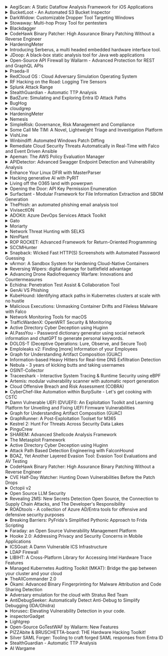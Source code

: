 <details>
  <summary>AegiScan: A Static Dataflow Analysis Framework for iOS Applications</summary>
  iOS is one of the most popular mobile operating systems worldwide, making the security of its applications a public concern. However, there's still a lack of powerful and efficient static dataflow analysis tools for iOS applications, which is essential for vulnerability scanning.

Conducting static dataflow analysis on iOS app binaries presents the following challenges:

1. Objective-C's runtime features, e.g., dynamically dispatched functions (objc_msgsend), pose an obstacle in static method resolution.

2. Classes, structs, and inter-module operations are complicated in context-sensitive and inter-procedural dataflow analysis.

3. Optimization techniques, e.g., app thinning and symbol stripping, increase the complexity of analysis.

To this end, we propose AegiScan, a static dataflow analysis framework for iOS application binaries. It utilizes top-down type propagation to resolve Objective-C MsgSend calls, thereby reconstructing the call graph. It then generates the Code Property Graph for each function to establish context-sensitive dataflow and combines them based on the call graph to facilitate inter-procedural analysis. Moreover, AegiScan parses runtime data segments to recover information lost during optimization, incorporating it into the analysis.

AegiScan is featured with a combination of static analysis and graph database, which makes tasks like vulnerability scanning efficient since the binary analysis only needs to be conducted once, with the results stored in the database for multiple queries. In our experiment, the analysis on a 130MB iOS App binary can be completed in less than 20 minutes. In addition, we develop query APIs based on graph database query language to facilitate vulnerability scanning.

To demonstrate the capability of AegiScan, we applied it to popular iOS Apps and critical macOS system services. It discovered various vulnerabilities, including 0-days in Apple native system services leading to local privilege escalation. This talk will also shed light on some interesting and thought-provoking vulnerabilities.
</details>

<details>
  <summary>BucketLoot - An Automated S3 Bucket Inspector</summary>
  Thousands of S3 buckets are left exposed over the internet, making it a prime target for malicious actors who may extract sensitive information from the files in these buckets that can be associated with an individual or an organisation. There is a limited research or tooling available that leverages such S3 buckets for looking up secret exposures and searching specific keywords or regular expression patterns within textual files.

BucketLoot is an automated S3 Bucket Inspector that can simultaneously scan all the textual files present within an exposed S3 bucket from platforms such as AWS, DigitalOcean etc. It scans the exposed textual files for:

- Secret Exposures

- Assets (URLs, Domains, Subdomains)

- Specific keywords | Regex Patterns (provided by the user)

The end user can even search for string based keywords or provide custom regular expression patterns that can be matched with the contents of these exposed textual files. All of this makes BucketLoot a great recon tool for bug hunters as well as professional pentesters.

The tool allows users to save the output in a JSON format which makes it easier to pass the results as an input to some third-party product or platform.
</details>

<details>
  <summary>DarkWidow: Customizable Dropper Tool Targeting Windows</summary>
  This is a Dropper/Post-Exploitation Tool targeting Windows machine.
</details>

<details>
  <summary>Stowaway: Multi-hop Proxy Tool for pentesters</summary>
  Stowaway is a multi-level proxy tool written in the go language and designed for penetration testers and security researchers. Attackers can use Stowaway to construct their own tree network in a highly restricted intranet environment so that the attacker's external traffic can reach the core network through the layers of proxies of multiple Stowaway nodes. While breaking through network access restrictions, Stowaway can also help attackers hide their own traffic and better lurk in the intranet. In addition, attackers can also use the terminal interface and various auxiliary functions provided by Stowaway to more easily manage the entire tree network and improve the efficiency of penetration testing.
</details>

<details>
  <summary>Blackdagger</summary>
  Blackdagger represents a significant advancement, offering a comprehensive solution for orchestrating complex workflows in DevOps, DevSecOps, MLOps, MLSecOps, and Continuous Automated Red Teaming (CART) environments.



At its core, Blackdagger simplifies the management and execution of intricate workflows through its user-friendly approach and powerful functionality. Leveraging a declarative YAML format, Blackdagger enables users to define automation pipelines using a Directed Acyclic Graph (DAG), facilitating clear and concise expression of task dependencies and execution logic.



What sets Blackdagger apart is its simplicity and versatility. Unlike traditional cron-based schedulers or workflow orchestration platforms, Blackdagger eliminates the need for extensive scripting or coding. With a built-in Web UI, users can easily manage, rerun, and monitor automation pipelines in real-time, streamlining the workflow management process. Additionally, Blackdagger offers native Docker support, enabling seamless integration with containerized environments, and a versatile toolset for task execution, including making HTTP requests and executing commands over SSH.

Blackdagger stands out due to its comprehensive features aimed at simplifying and enhancing automation workflow management. 



Highlights of Blackdagger



* Single binary file installation

* Declarative YAML format for defining DAGs

* Web UI for visually managing, rerunning, and monitoring pipelines

* Use existing programs without any modification

* Self-contained, with no need for a DBMS

* Suitable for Continuous Red Teaming (CART)

* Suitable for DevOps and DevSecOps

* Suitable for MLOps and MLSecOps
</details>

<details>
  <summary>CodeHawk Binary Patcher: High Assurance Binary Patching Without a Reverse Engineer</summary>
  The CodeHawk Binary Patcher (CBP) project is a partnership between MIT

CSAIL and Aarno Labs with the goal of democratizing binary

patching. The project focuses on 1) drastically reducing the time to

understand and patch stripped binaries, and 2) providing provable

assurance results that demonstrate whether a patch has been correctly

applied to fix a vulnerability or bug while maintaining correct

behaviors.



The process begins with an abstract interpretation based analysis on

the binary that extracts facts about the binary at each

instruction. The analysis is scalable, having been demonstrated to

successfully analyze huge binaries (e.g., the Linux Kernel). CBP

produces an editable lifting of the binary represented in the C

programming language. An operator without reverse engineering

experience will then directly edit the C code representation, and CBP

can enact those changes on the binary using the provenance information

produced along with the lifting, without recompiling the binary.



After a patch has been produced, CBP runs a suite of checkable

relational analyses that provide information about how the patched

binary differs from the original, enabling an operator to quickly

decide if the patch is correct. Furthermore, CBP provides checkable

proofs as evidence that its transformations are correct, and for

certain important types of memory vulnerabilities, can prove that a

patch fixes the vulnerability. This entire workflow is available as in

a GUI plugin to the Binary Ninja platform.



CBP is built on top of CodeHawk's open-source binary analysis,

developed over the past 10 years through DARPA and IARPA funding

(STONESOUP, MUSE, HACCS, STAC, and AMP).



CBP has been independently demonstrated in the DARPA's Assured

Micro-Patching (AMP) evaluations to drastically reduce the time, cost,

and risk of binary patching, providing intuitive and provable

assurance results of a binary patch.
</details>

<details>
  <summary>HardeningMeter</summary>
  HardeningMeter is an open-source Python tool carefully designed to comprehensively assess the security protections of binaries and systems. Its robust capabilities include thorough checks of various binary exploitation protection mechanisms, including Stack Canary, RELRO, Lazy Binding, PIE/PIC, None Exec Stack, Shadow Stack, IBT, Fortify and ASAN in binary files and ASLR, NX bit, SMEP, SMAP, PTI, IBT in the system.

Many of these mitigations cannot be detected by any existing open-source solutions. For the mitigations that can - HardeningMeter provides a much higher detection precision compared to existing tools.



The genesis of HardeningMeter stems from extensive research into the dynamic cat-and-mouse game between attackers and defenders when exploiting memory vulnerabilities. While certain protections are designed to thwart memory exploitation, resourceful attackers continue to find ways to circumvent these protections. HardeningMeter is a wake-up call that raises awareness of the critical need to protect against memory exploitation, monitors vulnerable binaries and systems that lack critical hardening, and promotes a broader understanding of the offensive research landscape.



HardeningMeter's uniqueness lies in its precision, which is based on a deep understanding of binary and system structures, exploitation techniques, and hardening mechanisms and was built to support all Linux systems and binary file types.



The tool offers a significant benefit to users, each check that the tool performs is documented in detail to allow users to dive into the inner workings of binary hardening. Users can gain a deeper understanding of the underlying concepts, explore the intricacies of binary exploitation protection mechanisms, and expand their knowledge in this important area. Moreover, users can set the output to receive tailored recommendations on which binary files require heightened attention and monitoring.



We hope to contribute to the cybersecurity community and benefit from their ideas and perceptions to make HardeningMeter a better tool that supports all Operating Systems.
</details>

<details>
  <summary>Introducing Serberus, a multi headed embedded hardware interface tool.</summary>
  The Serberus is a multi-headed hardware hacking tool designed to easily connect to your target. It has 4 channels and has headers to interface with UART, JTAG, SPI, I2C and SWD. Serberus is an evolution of the TIMEP, created by a fellow Google employee a few years ago. It has a similar level shifter design to allow you to connect to any logic voltage between 1.65V and 5.5V, there is even a setting to allow you to match the voltage of your target if it is using a non-standard voltage. The project is free and open source with all board layouts, design files and schematics published.



During this arsenal talk I will introduce and demonstrate the Serberus on devices from a simple wifi router as well as multi-serial avionics and electric vehicle systems. I will demonstrate my methodology for rapidly locating, timing and connecting to UARTs beyond just probing likely connection points on a target board.
</details>

<details>
  <summary>JDoop: A black-box static analysis tool for Java web applications</summary>
  JDoop is a black-box static analysis tool for Java Web applications improved based on Doop. Using taint analysis, it currently supports scanning for command injection, SQLI injection, JDBC deserialization and other data flow types of vulnerabilities.



We have improved the context Sensitive strategies and PT Analysis algorithms are adapted to the Servlet and spring frameworks, which effectively improves the accuracy of analysis compared to other tools.
</details>

<details>
  <summary>Open-Source API Firewall by Wallarm - Advanced Protection for REST and GraphQL APIs</summary>
  Introduced at Blackhat 2024 Arsenal, the open-source API Firewall has been significantly upgraded, now extending its protection capabilities to include GraphQL endpoints, in addition to its existing support for REST APIs.



Operating as a high-efficiency intermediary, this API Firewall ensures strict API request and response validation, adhering to both OpenAPI and GraphQL schemas. By employing a positive security model, it enhances API security by allowing only the traffic that meets a predetermined API specification for requests and responses, effectively blocking all other traffic. It's designed to work in cloud-native environments with a huge amount of traffic and is optimized for near-zero latency.



The key features of Wallarm's API Firewall are:

  - Endpoint Security: Secure REST and GraphQL API endpoints by blocking non-compliant requests/responses

  - Data Breach Prevention: Stop API data breaches by blocking malformed API responses

  - Shadow API Discovery: Discover Shadow API endpoints

  - Specification Adherence: Block attempts to use request/response parameters not specified in an OpenAPI specification

  - Token Validation:  Validate JWT access tokens and  other OAuth 2.0 tokens using introspection endpoints

  - Security Enhancements: Denylist compromised API tokens, keys, and cookies

  - Wide Range Attacks Protection: The API Firewall supports ModSecurity Rules and OWASP Core RuleSet v3/v4



This product is open-source and can be found on DockerHub, where it has impressively reached 1 billion downloads.
</details>

<details>
  <summary>Praeda-II</summary>
  Praeda - Latin for "plunder, spoils of war, booty". Praeda-II is a complete rewrite and update of the automated data/information harvesting tool Praeda that was originally released in 2014. Praeda-II is designed to conduct security audits on Multifunction Printer (MFP) environments.

Praeda-II leverages various implementation weaknesses and vulnerabilities found on multifunction printers (MFP) and extracts passwords such as Active directory credentials from MFP configurations including SMTP, LDAP, POP3 and SMB settings. The tool is designed to evaluate the MFP device configurations looking for certain setting that adversely impact the devices security posture. Also, the tools output logs are structured to be able to import into other tools such as Metasploit and to be easily parsable for quick identification of critical findings and reporting purposes.

During the demonstration, we will introduce everyone to the tool's framework structure, and show how new test modules and device fingerprinting can be easily added. We will walk all attendees through the various features and functions of this tool and explain how to effectively leverage it during internal penetrations testing, red team operations and blue team internal environment audits. This walkthrough of the tool will include examples, such as testing to gather credentials that can be used to gain access to critical internal systems, address book recovery containing account names and email address, and MFP device misconfigurations that impact an organization security posture.
</details>

<details>
  <summary>RedCloud OS : Cloud Adversary Simulation Operating System</summary>
  RedCloud OS is a Debian based Cloud Adversary Simulation Operating System for Red Teams to assess the security of leading Cloud Service Providers (CSPs). It includes tools optimised for adversary simulation tasks within Amazon Web Services (AWS), Microsoft Azure, and Google Cloud Platform (GCP).



Enterprises are moving / have moved to Cloud Model or Hybrid Model and since security testing is a continuous procedure, operators / engineers evaluating these environments must be well versed with updated arsenal. RedCloud OS is an platform that contains: 



- Custom Attack Scripts

- Installed Native Cloud Provider CLI

- 25+ Multi-Cloud Open-Source Tools

- Tools Categorization as per MITRE ATT&amp;CK Tactics

- Support Multiple Authentication Mechanisms

- In-Built PowerShell for Attacking Azure Environment

- Ease to configure credentials of AWS, Azure &amp; GCP &amp; much more...



Inside each CSP, there are three sub-categories i.e, Enumeration, Exploitation, and Post Exploitation. OS categorises tools &amp; our custom scripts as per the above mentioned sub-categories.
</details>

<details>
  <summary>RF Hacking on the Road: Logging Tire Sensors</summary>
  Build an SDR-based scanner to log transmissions from tire sensors!



Nearly every tire on every vehicle produced the last few decades contains a digital radio with a unique signature. By scanning, receiving, and logging these Tire Pressure Monitor (TPM) sensor transmissions, you can essentially fingerprint individual tires. Such a TPM logger allows you to determine information about when and how often unique vehicles pass through a given location. You can also extract some information on the make of each vehicle and a rough estimate of its year of manufacture.



In this lab, you'll learn how and when TPM sensors transmit their data and how you can capture and log their communications. You'll then put together some Python code blocks to build a simple, SDR-based logger and test it on real TPM sensors.
</details>

<details>
  <summary>Splunk Attack Range</summary>
  The Splunk Attack range is a open-source framework that provides different tools to allow security analysts to test networks, hosts, and applications against several known adversarial TTPs based on Mitre ATT&amp;CK framework. The Splunk Attack Range framework allows the security analyst to quickly and repeatedly replicate and generate data as close to "ground truth" as possible, in a format that allows the creation of detections, investigations, knowledge objects, and SOAR playbooks. The Splunk Attack Ranges contain adversarial simulation engines (Operator, Atomic Red Team), target machines, and a Splunk server receiving attack data which can be downloaded and used for free and provides operators with tools to simulate attacks and create detections and defense artifacts.
</details>

<details>
  <summary>StealthGuardian - Automatic TTP Analysis</summary>
  StealthGuardian is a middleware layer that can be combined with adversary simulation tools to verify the resistance, detection level and behaviour detection of executed actions against defined defence mechanisms. Based upon the results the tool decides if it would be safe to execute the action or let the Red Team know that the action has been detected.



The tool has been developed to assist Red Teams during adversary simulations and automatically executes actions against a sandbox, e.g. integrating the same defence mechanisms as the target, and analyse the detection level of the executed action by observing logfiles and alarm messages of defence tools.



In our demo we will present an integration for Fortra's Cobalt Strike threat emulation tool.
</details>

<details>
  <summary>BadZure: Simulating and Exploring Entra ID Attack Paths</summary>
  BadZure is an open-source PowerShell tool designed for Entra ID (previously known as Azure AD) security analysis. It automates the creation of vulnerable Entra ID tenant environments by utilizing the Microsoft Graph SDK. The tool configures users, groups, and application registrations, then introduces security misconfigurations to simulate attack paths. Aimed at security researchers and practitioners, BadZure facilitates conducting attack simulations, testing defenses, and enhancing the cybersecurity community's understanding of Entra ID attack vectors
</details>

<details>
  <summary>BugHog</summary>
  BugHog is a comprehensive framework designed to identify the complete lifecycle of browser bugs, from the code change that introduced the bug to the code change that resolved the bug. For each bug's proof of concept (PoC) integrated in BugHog, the framework can perform automated and dynamic experiments using Chromium and Firefox revision binaries.



Each experiment is performed within a dedicated Docker container, ensuring the installation of all necessary dependencies, in which BugHog downloads the appropriate browser revision binary, and instructs the browser binary to navigate to the locally hosted PoC web page. Through observation of HTTP traffic, the framework determines whether the bug is successfully reproduced. Based on experiment results, BugHog can automatically bisect the browser's revision history to identify the exact revision or narrowed revision range in which the bug was introduced or fixed.



BugHog has already been proven to be a valuable asset in pinpointing the lifecycle of security bugs, such as Content Security Policy bugs.
</details>

<details>
  <summary>cloudgrep</summary>
  cloudgrep searches cloud storage.



It currently supports searching log files, optionally compressed with gzip (.gz) or zip (.zip), in AWS S3, Azure Storage or Google Cloud Storage.



Why build this?

Directly searching cloud storage, without indexing logs into a SIEM or Log Analysis tool, can be faster and cheaper.

There is no need to wait for logs to be ingested, indexed, and made available for searching.

It searches files in parallel for speed.

This may be of use when debugging applications, or investigating a security incident.
</details>

<details>
  <summary>HardeningMeter</summary>
  HardeningMeter is an open-source Python tool carefully designed to comprehensively assess the security protections of binaries and systems. Its robust capabilities include thorough checks of various binary exploitation protection mechanisms, including Stack Canary, RELRO, Lazy Binding, PIE/PIC, None Exec Stack, Shadow Stack, IBT, Fortify and ASAN in binary files and ASLR, NX bit, SMEP, SMAP, PTI, IBT in the system.

Many of these mitigations cannot be detected by any existing open-source solutions. For the mitigations that can - HardeningMeter provides a much higher detection precision compared to existing tools.



The genesis of HardeningMeter stems from extensive research into the dynamic cat-and-mouse game between attackers and defenders when exploiting memory vulnerabilities. While certain protections are designed to thwart memory exploitation, resourceful attackers continue to find ways to circumvent these protections. HardeningMeter is a wake-up call that raises awareness of the critical need to protect against memory exploitation, monitors vulnerable binaries and systems that lack critical hardening, and promotes a broader understanding of the offensive research landscape.



HardeningMeter's uniqueness lies in its precision, which is based on a deep understanding of binary and system structures, exploitation techniques, and hardening mechanisms and was built to support all Linux systems and binary file types.



The tool offers a significant benefit to users, each check that the tool performs is documented in detail to allow users to dive into the inner workings of binary hardening. Users can gain a deeper understanding of the underlying concepts, explore the intricacies of binary exploitation protection mechanisms, and expand their knowledge in this important area. Moreover, users can set the output to receive tailored recommendations on which binary files require heightened attention and monitoring.



We hope to contribute to the cybersecurity community and benefit from their ideas and perceptions to make HardeningMeter a better tool that supports all Operating Systems.
</details>

<details>
  <summary>Nemesis</summary>
  Nemesis is an offensive data enrichment pipeline and operator support system. It ingests data from a variety of different offensive C2 frameworks and performs a number of automations and analytics on both downloaded files and different types of collected data. It aims to automate a number of repetitive tasks operators encounter on engagements, empower operators' analytic capabilities and collective knowledge, and create structured and unstructured data stores of as much operational data as possible to help guide future research and facilitate offensive data analysis.
</details>

<details>
  <summary>SimpleRisk: Governance, Risk Management and Compliance</summary>
  As security professionals, almost every action we take comes down to making a risk-based decision. Web application vulnerabilities, malware infections, physical vulnerabilities, and much more all boils down to some combination of the likelihood of an event happening and the impact it will have. Risk management is a relatively simple concept to grasp, but the place where many practitioners fall down is in the tool set. The lucky security professionals work for companies who can afford expensive GRC tools to aide in managing risk. The unlucky majority out there usually end up spending countless hours managing risk via spreadsheets. It's cumbersome, time consuming, and just plain sucks. After starting a Risk Management program from scratch at a $1B/year company, Josh Sokol ran into these same barriers and where budget wouldn't let him go down the GRC route, he finally decided to do something about it. SimpleRisk is a simple and free tool to perform organizational Governance, Risk Management, and Compliance activities. Based entirely on open source technologies and sporting a Mozilla Public License 2.0, a SimpleRisk instance can be stood up in minutes and instantly provides the security professional with the ability to manage control frameworks, policies, and exceptions, facilitate audits, and perform risk prioritization and mitigation activities. It is highly configurable and includes dynamic reporting and the ability to tweak risk formulas on the fly. It is under active development with new features being added all the time. SimpleRisk is Enterprise Risk Management simplified.
</details>

<details>
  <summary>Some Call Me TIM: A Novel, Lightweight Triage and Investigation Platform</summary>
  SOC anaylsts, threat hunters, and detection engineers have the same core challenge: how can I triage and/or investigate suspicious activity, at scale, while ensuring that all of the work I do goes back into the system to improve future outcomes? TIM is a novel, lightweight triage and investigation platform that enables analysts of all types - SOC, TI, etc. - to quickly pivot and curate relevant events across any kind of data source in comfortable, unintrusive interface. Powered by AGGrid, TIM gives analysts the ability to own their workflows and open up avenues to collaboration that don't exist in the market today.
</details>

<details>
  <summary>VishLine</summary>
  Our telephonic phishing simulation tool is a cutting-edge, web-based platform designed to empower cybersecurity teams to create, manage, and execute complex telephonic phishing campaigns without requiring coding skills. This tool uniquely combines customizable Interactive Voice Response (IVR) systems with a collaborative, real-time operational environment, enabling the rapid deployment of simulated phishing attacks to test and enhance organizational defenses. By providing a realistic simulation of various telephonic phishing techniques, our tool assists in identifying vulnerabilities, refining response strategies, and ultimately strengthening the cybersecurity posture against one of the most challenging vectors for security breaches.
</details>

<details>
  <summary>Winbindiff: Automated Windows Patch Diffing</summary>
  Winbindiff: Automated Windows Patch Diffing



Windows is one of the most widely used operating systems in the world, and also one of the most frequently updated. Every month on Patch Tuesday, Microsoft releases feature and security updates that fix bugs and vulnerabilities in Windows binaries. However, these updates often lack detailed information about the nature and severity of the vulnerabilities, leaving security researchers and system administrators in the dark about the risks and implications of the patches. 



Enter Winbindiff, a unique command-line tool designed to shine light on the obscured changes in Windows binaries post-update via automated patch diffing. Patch diffing is a technique that compares the patched and unpatched versions of binaries to reveal what was really fixed for a security update. Winbindiff harnesses the power of Winbindex, a web service that provides an index of Windows binaries, and Ghidriff, a Ghidra fueled Python Diffing Engine to automate the patch diffing process.



Winbindiff can automatically find, download, and compare the binaries for a Windows release build. By automating this process, Winbindiff empowers security professionals to swiftly identify, download, and dissect any Windows update. The result? A comprehensive markdown report detailing the diffing outcomes that we like to call a binary biography or "binography". These "binographies" tell the story of a binary over time and reveal critical security changes for an update. 



Our presentation will introduce Winbindiff and its pivotal role in demystifying Windows updates. Attendees will witness firsthand how this tool can streamline their security analysis, providing a deeper understanding of each update's impact. Join us to explore how Winbindiff is revolutionizing patch diffing and transforming the way we perceive and react to Windows security updates.
</details>

<details>
  <summary>Remediate Cloud Security Threats Automatically in Real-Time with Falco and Event Driven Ansible</summary>
  Cloud attacks are fast. After finding an exploitable asset, malicious actors need less than 10 minutes on average to execute an attack. Although identity and access management, vulnerability management, and other preventive controls are common in cloud environments, no organization can stay safe without a threat detection and response program for addressing zero-day exploits, insider threats, and other malicious behavior.



That's why Runtime Security is critical for organizations to fortify their cloud security against evolving cyber threats. Luckily we have Falco, which is an open-source runtime security tool designed to monitor, detect, and respond to abnormal behaviors in applications and containers within cloud-native environments. It provides real-time insights into system activities, allowing organizations to identify and mitigate security threats effectively.



In this workshop, we will harness Falco's capabilities for runtime detection within Kubernetes and Cloud environments and combine it with the power and flexibility of Event-Driven Ansible to leverage it as a response engine to promptly address and mitigate security incidents in real time.



We invite you to join us on this journey, where we will generate security events, detect them with Falco and automatically remediate them in real time with Event-Driven Ansible.
</details>

<details>
  <summary>Apeman: The AWS Policy Evaluation Manager</summary>
  Apeman is a tool designed to simplify the understanding of permissions and potential attack paths within an AWS (Amazon Web Services) environment for both attackers and defenders. AWS's permission model is inherently complex, featuring a detailed policy evaluation system, fine-grained policies, potentially conflicting statements, and various conditions. This complexity can make it challenging to manually determine which principals (users, roles, etc.) have permissions to perform certain actions, leading to a process that is not only tedious but also prone to errors. Apeman addresses this issue by modeling the AWS permission structure within a graph database. This approach enables it to provide an intuitive interface for users to navigate and obtain clear, precise answers about which principals can execute specific actions within the AWS environment. Essentially, it translates the intricate web of AWS permissions into a more understandable and visually navigable format. Furthermore, Apeman offers the capability to dynamically categorize principals into different tiers based on their permissions. Specifically, it can identify which principals or groups of principals are considered "Tier 0." This categorization is crucial because it highlights the principals with the most significant level of access or potential impact, thereby giving users a clearer understanding of the security posture of their AWS environment. By identifying these high-risk entities, Apeman can help identify which access points are the most crucial for securing or attacking an AWS environment.
</details>

<details>
  <summary>APIDetector: Advanced Swagger Endpoint Detection and Vulnerability Analysis</summary>
  APIDetector is a specialized tool crafted to identify and analyze exposed Swagger documentation endpoints across a multitude of web domains and subdomains efficiently. It stands out for its capability to scan over both HTTP and HTTPS protocols while leveraging multi-threading to enhance the speed of security assessments. Designed with a user-friendly interface, it supports various input and output configurations, making it versatile for different security testing scenarios. APIDetector is particularly adept at minimizing false positives, a common challenge in automated scanning tools, thanks to its intelligent detection algorithms. This tool is indispensable for security professionals and developers focused on API security and vulnerability management. It simplifies the process of identifying potentially risky Swagger endpoints that could expose sensitive API details to unauthorized users, thereby bolstering an organization's cybersecurity posture. The tool's effectiveness in real-world scenarios has been validated by its growing user base and positive feedback within the cybersecurity community.
</details>

<details>
  <summary>Enhance Your Linux DFIR with MasterParser</summary>
  MasterParser stands as a robust Digital Forensics and Incident Response tool meticulously crafted for the analysis of Linux logs within the var/log directory. Specifically designed to expedite the investigative process for security incidents on Linux systems, MasterParser adeptly scans supported logs, such as auth.log for example, extract critical details including SSH logins, user creations, event names, IP addresses and much more. The tool's generated summary presents this information in a clear and concise format, enhancing efficiency and accessibility for Incident Responders. Beyond its immediate utility for DFIR teams, MasterParser proves invaluable to the broader InfoSec and IT community, contributing significantly to the swift and comprehensive assessment of security events on Linux platforms.
</details>

<details>
  <summary>Hacking generative AI with PyRIT</summary>
  In today's digital landscape, generative AI (GenAI) systems are ubiquitous, powering everything from simple chatbots to sophisticated decision-making systems. These technologies have revolutionized our daily interactions with digital platforms, enhancing user experiences and productivity. Despite their widespread utility, these advanced AI models are susceptible to a range of security and safety risks, such as data exfiltration, remote code execution, and the generation of harmful content. Addressing these challenges, PyRIT (Python Risk Identification Toolkit for generative AI), developed by the Microsoft AI Red Team, stands out as a pioneering tool designed to identify these risks associated with generative AI systems. 

PyRIT empowers security professionals and machine learning engineers to proactively identify risks within their generative AI systems, enabling the assessment of potential risks before they materialize into real-world threats. Traditional methods of manual probing for uncovering vulnerabilities are not only time-consuming but also lack the precision and comprehensiveness required in the fast-evolving landscape of AI security. PyRIT addresses this gap by providing an efficient, effective, and extensible framework for identifying security and safety risks, thereby ensuring the responsible deployment of generative AI systems. It is important to note that PyRIT is not a replacement for manual red teaming of generative AI systems. Instead, it enhances the process by allowing red team operators to concentrate on tasks that require greater creativity. PyRIT helps to assess the robustness of these generative AI models against different responsible AI harm categories such as fabrication/ungrounded content (e.g., hallucination), misuse (e.g., bias), and prohibited content (e.g., harassment). 

By the end of this talk, you will understand the presence of security and safety risks within generative AI systems. Through demonstrations, I'll show how PyRIT can effectively identify these risks in AI systems, including those based on text and multi-modal models. This session is designed for security experts involved in red teaming generative AI models and for software/machine learning professionals developing foundational models, equipping them with the necessary tools to detect security and safety vulnerabilities.

Key Features of PyRIT include:

1.	Scanning of GenAI models utilizing prompt injection techniques.

2.	Support for various attack strategies, including single-turn and multi-turn engagements.

3.	Compatibility with Azure OpenAI LLM endpoints, enabling targeted assessments. Easy to extend to custom targets.

4.	Prompt Converters: Probe the GenAI endpoint with a variety of converted prompts (Ex., Base64, ASCII).

5.	Memory: Utilizes DuckDB for efficient and scalable storage of conversational data, facilitating the storage and retrieval of chat histories, as well as supporting analytics and reporting.
</details>

<details>
  <summary>Living off the O365 land with powerpwn</summary>
  powerpwn, first introduced at blackhat last year, showcases various capabilities, from enumeration, to data exfiltration, command execution and phishing. These are all enabled by utilizing built-in capabilities within Power Platform, a low-code / no-code platform built into Office365. 



With the new upcoming release, powerpwn V2 allows easy unauthorized access to a broader-than-ever array of business data and services inside the Microsoft 365 ecosystem, as well as direct visibility into a variety of secrets and credentials. This is possible by scraping secrets hanging in logs or embedded in applications and without any external tools or exploits - only by capitalizing on your tenant's settings.

 

powerpwn allows you to exploit Azure AD guest accounts, which were previously wrongly perceived as allowing restrictive access to external parties. It does so by using a series of undocumented internal APIs and common misconfigurations in Microsoft 365 which can allow data exfiltration, backdoor creation, acting upon targets for various attacks (e.g., running ransomware), and unauthorized access to sensitive business data and applications, including corporate SQL servers, Blob storages, Azure tables, and more.



Red teamers can use powerpwn to conveniently maintain persistence within a Microsoft tenant using the inherent platform features, thereby ensuring continuous access to a tenant, even if their account has been disabled. It can also allow you to create, execute, and delete arbitrary commands, as well as credential harvesting &amp; leakage to the outside world.



Equally important, powerpwn V2 leverages the growing adoption of AI in business applications to demonstrate how to further attack users and extract sensitive business data through an understanding of AI mechanics, dynamic analysis and GenAI manipulation.



All features are fully operational with the default Office 365 and Azure AD configuration.
</details>

<details>
  <summary>Opening the Door: API Key Permission Enumeration</summary>
  You're a bug bounty hunter and find a live API key - how do you demonstrate the impact of that key leaking? You're an IT administrator and find a hardcoded secret in a PowerShell script - how do you identify the permissions that key holds? Most SaaS providers make it difficult to enumerate the access granted to a particular credential.



In this talk, we're open-sourcing a new tool to enumerate the permissions and access associated with a leaked credential, without requiring access to the provider's UI. We'll walk through the meticulous steps we took to accurately assess each SaaS providers' scopes, as well as share the logic behind how we enumerate permissions, including string analysis, brute forcing and more.
</details>

<details>
  <summary>Surfactant - Modular Framework for File Information Extraction and SBOM Generation</summary>
  Surfactant is a modular framework for extracting information from filesystems, primarily for generating an SBOM (Software Bill of Materials). The information extracted can then be used to identify the various vendors or libraries associated with a file, and establish relationships between files. The resulting SBOM can be used for system level impact analysis (such as for IoT, Smart Grid, or ICS devices) of vulnerabilities, and the information gathered can be used to help inform what files to focus on for manual analysis.



Several recently added features will be demonstrated, including functionality for helping visualize the contents of a file system and the relationships between files. The initial results from integrating new methods to identify the package that files (compiled binaries or scripts) belong to will also be discussed.
</details>

<details>
  <summary>ThePhish: an automated phishing email analysis tool</summary>
  ThePhish is an automated phishing email analysis tool based on TheHive, Cortex and MISP. It is a web application written in Python 3 and based on Flask that automates the entire analysis process starting from the extraction of the observables from the header and the body of an email to the elaboration of a verdict which is final in most cases. In addition, it allows the analyst to intervene in the analysis process and obtain further details on the email being analyzed if necessary. In order to interact with TheHive and Cortex, it uses TheHive4py and Cortex4py, which are the Python API clients that allow using the REST APIs made available by TheHive and Cortex respectively.
</details>

<details>
  <summary>VivisectION</summary>
  Reverse Engineering and Binary Vulnerability Research can be difficult, daunting, exhausting task, making your eyes bleed.



VivisectION leverages the power of the Vivisect Binary Analysis framework to provide Easy-Buttons for numerous Reversing difficulties, empowering reverse-engineers to achieve greater results, and reducing brain-drain in the process.



VivisectION's core value is based on interactive partial-emulation.  Imagine reversing a particularly annoying set of functions deep in the belly of an annoying compiled binary.  You may find yourself thinking "Man, I wish I had this thing in a debugger."  VivisectION's Partial-Emulation capabilities make your wish come true.



Want to strap in an analysis modules and emulate through code?  Easy.



Reconstitute Structures and C++ Classes?  let's not get crazy!



Come and see....
</details>

<details>
  <summary>ADOKit: Azure DevOps Services Attack Toolkit</summary>
  Development Operations (DevOps) platforms continue to be high-value systems that attackers target through software supply chain attacks and source code theft attacks. Azure DevOps Services has become one of the popular DevOps platforms due to organizations adopting cloud solutions more heavily. Logging and detecting attacker activity in cloud-based services has become more important than ever, as shown in the attacks conducted by the Storm-0558 threat actor group against Microsoft cloud-based services.



This presentation will show ADOKit, a toolkit that can be used to attack Azure DevOps Services. ADOKit allows the user to specify an attack module, along with specifying valid credentials (API key or stolen authentication cookie) for the respective Azure DevOps Services instance. The attack modules supported include reconnaissance, privilege escalation and persistence. ADOKit was built in a modular approach, so that new modules can be added in the future by the information security community. As part of this presentation, new modules will be publicly released.
</details>

<details>
  <summary>Gato</summary>
  Gato, or the GitHub Attack Toolkit, is an enumeration and attack toolkit that allows both blue teamers and offensive security practitioners to identify and exploit GitHub Actions vulnerabilities within an organization's public and private repositories. Gato can automatically enumerate repositories and organizations for exploitable self-hosted runners, readable secrets, and insecure workflows that attackers could leverage for further compromise. Gato also automates the exploitation of these misconfigurations, including dumping secrets or executing commands on a runner.



The tool leverages GitHub personal access tokens, both compromised or provisioned, to perform enumeration and exploitation and aims to identify GitHub repositories where an attacker could execute code in a trusted context. Outcomes often include dumping sensitive GitHub repository variables, such as deploy keys, cloud credentials, or additional GitHub tokens, and code execution on self-hosted runners, commonly an initial access vector.



GitHub recommends that repositories restrict GitHub Actions execution and that self-hosted runners only be employed for private repositories. However, thousands of organizations utilize self-hosted runners or allow GitHub Actions execution in a trusted context with minimal effort. Default configurations are often vulnerable, and Gato uses a mix of workflow file analysis and run-log analysis to identify potentially vulnerable repositories at scale.



Key Features:

* Automated Enumeration: Gato rapidly scans GitHub repositories and organizations, pinpointing those with exploitable self-hosted runners or readable secrets.

* Exploitation Capabilities: Gato fully automates the execution of attacks against discovered misconfigurations, from secret dumping to command execution on Actions runners.

* Practical Value: Empowers red and blue teams to identify and fix critical vulnerabilities before attackers can exploit them.

* Attack Vector Focus: Zeroes in on GitHub Actions as a key infiltration point, often serving as an initial access point for wider breaches.
</details>

<details>
  <summary>Moriarty</summary>
  Moriarty is a.NET tool designed to identify vulnerabilities for privilege escalation in Windows environments. Building upon Watson and Sherlock, Moriarty extends their capabilities by incorporating advanced scanning techniques for newer vulnerabilities and integrating additional checks. This tool supports a wide range of Windows versions, from Windows 10 to Windows 11, and Server versions 2016, 2019, and 2022. Moriarty differentiates itself by its ability to enumerate missing KBs and detect various vulnerabilities linked to privilege escalation, offering suggestions for potential exploits. The tool's extensive database includes well-known vulnerabilities such as PrintNightmare (CVE-2021-1675), Log4Shell (CVE-2021-44228), and SMBGhost (CVE-2020-0796), among others.
</details>

<details>
  <summary>Network Threat Hunting with SELKS</summary>
  SELKS is a free, open-source, and turn-key Suricata network intrusion detection/protection system (IDS/IPS), network security monitoring (NSM) and threat hunting implementation created and maintained by Stamus Networks.



On the 10th anniversary of its introduction (April 30, 2024) Stamus Networks announced SELKS 10 - which introduced powerful new threat hunting capabilities which will be demonstrated during this session.
</details>

<details>
  <summary>NimPlant</summary>
  NimPlant is a light-weight first-stage command and control (C2) implant written in the Nim programming language. Since its release in 2023, it has been favored for its usability, slim implant profile, and evasive capabilities. The functionality is primarily aimed at early-access operations, but it packs powerhouse features such as Beacon Object File (BOF) support and inline execution of .NET assemblies. This allows operators to execute advanced tradecraft with a focus on operational security.



New for Black Hat 2024 is the addition of a Rust implant. This new implant matches the feature set of the original Nim-based implant, but has an increased focus on operational security and memory management. Furthermore, Rust has the performance advantage and has been adopted much more than Nim, which makes it easier to "blend in" with legitimate applications. And no, the tool will not be renamed for this new addition ;)



At Black Hat Arsenal 2024, the design and architecture of NimPlant and the new Rust implant will be discussed. Offensive specialists will be provided with guidance and "pro tips" from the author on how to use the tool in offensive operations, while defensive specialists will be provided with guidance on how to identify and block this tool (and similar) in their network.
</details>

<details>
  <summary>ROP ROCKET: Advanced Framework for Return-Oriented Programming</summary>
  ROP ROCKET is a groundbreaking, next-generation tool for return-oriented programming, boasting unparalleled capabilities. This tool introduces several innovative techniques, including generating Heaven's Gate ROP gadgets, facilitating the transition from x86 to x64 architecture, and a unique approach to invoking Windows syscalls to evade Data Execution Prevention (DEP), eliminating the need for less stealthy Windows API functions.



The focal point of this tool is in automatic ROP chain generation – building complete ROP exploits. Additionally, with this tool, we pioneer several new ROP techniques techniques, including both x86 and x64 Heaven's Gate and using Windows syscalls to bypass DEP. To overcome DEP, we automate chain generation for Windows syscalls NtAllocateVirtualMemory and NtProtectVirtualMemory. Additionally, ROP ROCKET can avoid the need to bypass DEP and have multiple API's chained together, to achieve shellcode-like functionality.



One of the features of ROP ROCKET is the sheer diversity of possibilities in creating these chains, allowing unique and unusual combinations that traditionally might not be achievable by emulation. The tool uses extensive emulation to evaluate the fitness of individual ROP gadgets, allowing unusual or longer ROP gadgets to be used. Additionally, ROP ROCKET builds, emulates, and debugs parts of some ROP chains internally to solve certain problems, allowing for ROP chains to be build with the "mov dereference" or "sniper" approach, rather than relying simply on the "pushad" approach. Distances to certain function parameters can also be dynamically calculated and readjusted with emulation.



Sometimes a ROP chain could be possible if only some ROP gadget did not have bad bytes contained in its address. With ROCKET, we provide a way to "obfuscate" gadgets, allowing the gadget address to be decoded and executed at runtime. 



ROP ROCKET is built for performance, as it utilizes multiprocessing, allowing a dozen or more cores to be used. Additionally, the tool provides persistence for binaries already examined, so it will store the gadgets already found. With all possible ROP gadgets, our raw ingredients having been found, ROP chains can be formed in seconds. 



For Black Hat Arsenal, we will be releasing new patterns for automatic ROP chain generation. While ROP can be a complex topic, ROP ROCKET provides powerful capabilities to users.
</details>

<details>
  <summary>SCCMHunter</summary>
  SCCMHunter is a post exploitation framework written in Python designed to streamline identifying, profiling, and attacking SCCM infrastructure and assets in an Active Directory environment. The tool supports attack path identification and abuse for all currently known tradecraft published in Misconfiguration Manager.
</details>

<details>
  <summary>Snapback: Wicked Fast HTTP(S) Screenshots with Automated Password Guessing</summary>
  Web applications with weak or default passwords are a common easy win for penetration testers. Frequently, network appliances expose a web application for device management that IT staff are not aware of, and therefore never lock down. The only problem for penetration testers is the time it takes to sift through hundreds or even thousands of web interfaces to find ones with weak credentials. This process is usually performed by first taking screenshots of each web service, and then manually searching for the default credentials for each one and manually attempting each credential pair. To greatly speed up the process, Snapback was designed to automatically fingerprint and brute force passwords while taking each screenshot. All of the fingerprinting and brute forcing code is modular, allowing easy extension for newly identified services.
</details>

<details>
  <summary>vArmor: A Sandbox System for Hardening Cloud-Native Containers</summary>
  With the rise of cloud-native technologies, organizations are increasingly migrating critical business services to Kubernetes environments. Some are leveraging Kubernetes and Linux containers to create multi-tenant environments. Consequently, enhancing Linux container isolation, mitigating high-risk vulnerabilities, and defending against container environment infiltration have become focal points in cloud-native security.



In response to this growing need for security, our team has developed vArmor, a robust container sandbox solution tailored specifically for cloud-native environments. By leveraging technologies such as AppArmor LSM, BPF LSM, Seccomp, and Kubernetes Operator, vArmor abstracts the underlying complexities of AppArmor/BPF/Seccomp enforcers. This enables users to deploy and use vArmor seamlessly within their application ecosystem, enforcing access controls on container file access, process execution, network communication, system calls, and more.



vArmor supports the combination of multiple enforcers for Linux container protection. It offers various policy modes with dynamic updates, built-in rules, and customizable interfaces for access control in an "Allow by Default" manner. Additionally, it supports behavior modeling to collect container actions and generate models. Furthermore, it can enforce access control on containers in a "Deny by Default" manner based on behavior models. 



With vArmor, securing your cloud-native applications is as straightforward as it gets. Say goodbye to complex security setups and hello to enhanced protection without compromising performance.
</details>

<details>
  <summary>Reversing Wipers: digital damage for battlefield advantage</summary>
  Starting in 2022, the world saw an uptick in the popularity of wipers, especially related to the Russo-Ukranian conflict, as well as some new wipers with the rising tension in the Middle East. In this lab, you get to try your hand at picking them apart in detail. If you are curious as to what the headline-making malware looks like internally, if you're interested in reverse engineering or malware analysis, or if you simply want to have a look into the life of a malware analyst's work, then this is a lab for you! With the help of Ghidra (NSA's software reverse engineering suite of tools), you will dive head first into real samples, to find and unravel the secrets the wipers contain. Novice and aspiring analysts, as well as experienced analysts, are welcome to join this lab.
</details>

<details>
  <summary>Advancing Drone Radiofrequency Warfare: Innovations and Countermeasures</summary>
  The proliferation of consumer drones presents a new frontier in security threats, with radiofrequency (RF) warfare emerging as a potent vector. This paper explores the risks posed by RF manipulation in consumer drones and unveils innovative countermeasures. Leveraging the MT7628 chipset, a cost-effective solution is devised to manipulate RF signals for drone control. This presentation demonstrates the feasibility of generating carriers through I2S pins, enabling Amplitude Shift Keying (ASK) modulation. By integrating frequency hopping techniques, the system achieves enhanced evasion against anti-drone measures. Receiver capabilities are bolstered using USB SDR dongles, ensuring robust communication in dynamic environments. Amplification and PCB enhancements optimize transmission efficiency while complying with regulatory standards. Limitations regarding processing speed and regulatory compliance are acknowledged, emphasizing the need for responsible deployment. Live demonstrations underscore the efficacy of the proposed system, showcasing its adaptability and resilience. Furthermore, avenues for future enhancements, including phase modulation for spread spectrum, are discussed, promising further evolution in drone RF warfare defense.
</details>

<details>
  <summary>Echidna: Penetration Test Assist & Collaboration Tool</summary>
  Echidna is a tool designed to support teams or beginners in conducting penetration testing.

While there are many tools available to assist or automate penetration testing, mastering them requires knowledge of numerous commands and techniques, making it challenging for beginners to learn and carry out penetration testing. Furthermore, when conducting penetration tests in a team, each member tends to work independently, which can lead to duplication of work and lack of visibility of progress for managers and beginners.

Therefore, we developed Echidna, which visualizes and shares the terminal console of penetration testers, and recommends the next command based on each situation. Echidna allows us to attack machines with just clicks, making it possible even for students and beginners to learn attack methods.
</details>

<details>
  <summary>GenAi VS Phishing</summary>
  Why does phishing still exist? Despite being one of the oldest types of cyberattacks, it continues to be effective. Cybersecurity remains a constant game of cat and mouse between the white and black hats with both sides continuously developing new strategies to outmaneuver each other. However, the past year marked a significant shift with the implementation of new generative AI models. 

How does our brain identify a phishing website? By appearance! If a random domain closely resembles Facebook's login page or a login page of a bank website, it's probably phishing - That's the simple criterion. 



We've developed a tool to detect phishing using these generative AI technologies and can "visually" analyze websites.  Excitingly, the tool can run in real-time, catching most advanced phishing websites and enabling responses within milliseconds.



Introducing LooksPhishy, currently deployed in production. This tool offers complete customization, enabling the choice of target brands for detection, the option to focus on either logos or the full webpage, and the selection of the most suitable embedding model and LLM. It also gives a description of phishing type (E.g Fake finance website, Mimic login page of Microsoft, Fake shopping website..).  It comes equipped with numerous examples for educational purposes and integrates seamlessly into any stack!
</details>

<details>
  <summary>KubeHound: Identifying attack paths in Kubernetes clusters at scale with no hustle</summary>
  There's no two ways about it: Kubernetes is a confusing and complex collection of intertwined systems. Finding attack paths in Kubernetes by hand is a frustrating, slow, and tedious process. Defending Kubernetes against those same attack paths is almost impossible without any third party tooling.



In this workshop we will present KubeHound - an opinionated, scalable, offensive-minded Kubernetes attack graph tool used by security teams across Datadog. We will cover the custom KubeHound DSL and demonstrate its power to identify some of the more interesting and common attack primitives. For the more advanced users, we will cover how to tweak our DSL to have it tailored to your own needs and find relevant attack paths that matter to you.



At last, is this workshop we will also demonstrate two way of using KubeHound:

* As a standalone tool that can be run from a laptop

* Or deployed  as a service in your own Kubernetes clusters (KubeHound as a Service)



The main goal of this workshop is to show how defenders can find and eliminate the most dangerous attack paths and how attackers can have a treasure map to fully compromise a Kubernetes cluster by using the free and open source version of KubeHound.
</details>

<details>
  <summary>Malicious Executions: Unmasking Container Drifts and Fileless Malware with Falco</summary>
  Containers are the most popular technology for deploying modern applications. SPOILER ALERT: bypassing well-known security controls is also popular. In this talk, we explain how to use the recent updates in Falco, a CNCF open-source container security tool, to detect drifts and fileless malware in containerized environments. 



As a best practice, containers should be considered immutable. Early this year, Falco introduced new features to detect container drift via OverlayFS, which can spot if binaries are added or modified after the container's deployment. New binaries are often a sign of an ongoing attack.



Of course, attackers can also use more advanced evasion techniques to stay hidden. By using in-memory, fileless execution, attackers can bypass most of the security controls such as drift detection and still reach their goals with no stress. 



To combat fileless attacks, Falco has also added memfd-based fileless execution thanks to its visibility superpowers on Linux kernel system calls. Combining Falco's existing runtime security capabilities with these two new detection layers forms the foundation of an in-depth defense strategy for cloud-native workloads.



We will walk you through real-world scenarios based on recent threats and malware, demoing how Falco can help detect and respond to these malicious behaviors and comparing both drift and fileless attack paths.
</details>

<details>
  <summary>Network Monitoring Tools for macOS</summary>
  As the majority of malware contains networking capabilities, it is well understood that detecting unauthorized network access is a powerful detection heuristic. However, while the concepts of network traffic analysis and monitoring to detect malicious code are well established and widely implemented on platforms such as Windows, there remains a dearth of such capabilities on macOS.



Here, we will present various tools capable of enumerating network state, statistics, and traffic, directly on a macOS host. We will showcase open-source tools that leverage low-level APIs, private frameworks, and user-mode extensions that provide insight into all networking activity on macOS:



Specifically we'll demonstrate:



* A network monitor that allows one to explore all network sockets and connections, either via an interactive UI, or from the commandline.



* A DNS monitor that uses Apple's Network Extension Framework to monitors DNS requests and responses directly from the Terminal.



* A firewall that monitors and filters all network traffic, giving users with the ability to block unknown/unauthorized outgoing connections.
</details>

<details>
  <summary>TrafficWardenX: OpenWRT Security & Monitoring</summary>
  TrafficWardenX is a comprehensive open-source tool tailored for enhancing the security and monitoring capabilities of OpenWRT-enabled networks. With a focus on intuitive analytics and user engagement, TrafficWardenX delivers essential insights and control for maintaining robust network health.
</details>

<details>
  <summary>Active Directory Cyber Deception using Huginn</summary>
  Huginn helps realise strategic adversary deception concepts from the MITRE Engage framework and the European Central Bank's cyber resilience report using novel techniques and an open-source program.



We demonstrate creation and monitoring of the following decoy assets during this presentation:

-	Certificate Templates (ESC4 &amp; ESC1)

-	Computer Object Take-over via RBCD

-	Decoy Users

-	Decoy Object ACLs

-	Retrieve GMSA Passwords



Our objectives are to:

- Reduce the security posture requirements for engaging in cyber deception.

- Balance the intrinsic asymmetry of cyber-attacks by raising high-fidelity alerts around advanced attacker activity.

- Impose cost by embedding high-value deception artefacts within critical attack paths.
</details>

<details>
  <summary>AI.PassYou - Password dictionary generator using social network information and chatGPT to generate personal keywords.</summary>
  The tool allows you to generate a dictionary of passwords based on data extracted from your social networks, including personalized information about hobbies, geographic location or language.



The process is divided into three points:



* Extraction of information from social networks

* Use of AI to find keywords inferred from this public information.

* Rule-based dictionary generation process



This process allows the generation of customized dictionaries that greatly increase the effectiveness over traditional password dictionaries.
</details>

<details>
  <summary>DOLOS-T (Deceptive Operations: Lure, Observe, and Secure Tool)</summary>
  DOLOS-T (named after Dolos, the Greek god of deception) is an orchestration platform for cyber deception operations that allows deploying realistic high and medium interaction decoys and services to detect threats in the operational infrastructure. It can be deployed in a remote or local environment, and through network traffic redirections, it allows the services to appear to be deployed locally. This enables implementation of deception strategies even in critical production environments with an acceptable level of risk and exposure. The goal is to create realistic environments to detect the target as a decoy. The main strategy is not to hide the service as a decoy, but to detect anomalous behavior early within the environment.



Features:

-Creation of objects that model the goals, storytelling, and context for cyber deception operations and define decoy services with realistic information.

-Automated deployment of decoys with fake user-provided data to create confusion, increase ambiguity, and detect attackers early.

-Breadcrumb and honeytoken tracking panel to support a realistic story.

-Dynamic environments generation that can be easily deployed, discarded, or redefined.

-Centralized log collection to monitor decoy usage activity.

-IoCs from collected logs for attacker engagement.

-Mutation mechanisms to make changes to the environment, such as new services based on detection, self-destruction, and modification of decoy container resources.

-Guidance panel to track design, definitions, and decisions, which helps manage the operations lifecycle.

-First open-source tool of its kind.



The tool is based on our research paper that will be presented at the IEEE ARGENCON 2024 academic conference, titled "Proposal for the implementation of minimalistic cyber deception strategies" (preprint available at IEEE TechRxiv and ResearchGate, DOI: http://dx.doi.org/10.13140/RG.2.2.34289.29289).



Use cases:

-Application server and backend

-Workstations and internal services

-VPN type access.
</details>

<details>
  <summary>Emploleaks v2: Finding [more] Information of your Employees</summary>
  During red team assessments, our team found that personal information leaked in breaches can be a significant risk to our clients. It is often the case that personal passwords are reused in enterprise environments. But even when they don't, these passwords in conjunction with other personal information can be used to derive working credentials for employer resources.

Collecting this information manually is a tedious process, so we developed a tool that helped us quickly identify any leaked employee information associated with our clients.

The tool proved to be incredibly useful for our team while it was used internally. Still, we recognized the potential benefits it could offer to other organizations facing similar security challenges. Therefore, we made the decision to open-source the tool.



Our security tool enables the collection of personal information through Open Source Intelligence techniques. It begins by taking a company domain and retrieving a list of employees from LinkedIn. It then gathers data on individuals across various social media platforms, such as Twitter, LinkedIn, GitHub, GitLab, and more, with the goal of obtaining personal email addresses. Once these email addresses are found, the tool searches through the COMB database and other internet sources to check if the user's password has been exposed in any leaks.



We believe that by making this tool openly available, we can help organizations proactively identify and mitigate the risk associated with leaked employee credentials, ultimately contributing to a more secure digital ecosystem for everyone.
</details>

<details>
  <summary>Graph for Understanding Artifact Composition (GUAC)</summary>
  Graph for Understanding Artifact Composition (GUAC) is an open-source dependency management and security tool that looks across all first-party, third-party, and open-source software, aggregating the software security metadata into a high-fidelity graph database to locate, store, analyze, and correlate software artifact data.



The frequency of software attacks and increased use of open-source tooling have created a significant lack of confidence in the integrity and security of the software supply chain. Securing it can be a real headache when dealing with hundreds of pieces of software each with its own hundreds of dependencies and new vulnerabilities being discovered each day. GUAC responds by being the source of truth. GUAC can provide developers and security teams with a shared understanding of software knowledge gaps, compliance, and threat detection. It also is an effective tool for managing third-party risk and incident response.



With GUAC, users can establish connections and compliance in their software catalog, unveil gaps in software supply chain data, and enable threat detection and response. The tool ingests and analyzes software supply chain metadata from a myriad of internal and external sources and multiple common metadata document types, including: 



     -  Software Bill of Materials (SBOMs) in both SPDX and CycloneDX formats and transforming them into data nodes and relationships, 

        providing insights into software and dependencies

     -  Ingesting and transforming SLSA and in-toto attestations into their constituent facts, offering crucial information about the provenance 

        and integrity of software components

     -  Being flexible and extensible to ingest data from local file systems, AWS S3, Google Cloud, OCI registries, and external package 

        repositories

     -  Embracing additional metadata and threat information from sources like the deps.dev and OSV APIs



GUAC provides seamless visibility across an organization's software ecosystem, easily integrating with existing tools.
</details>

<details>
  <summary>Information-based Heavy Hitters for Real-time DNS Exfiltration Detection</summary>
  DNS exfiltration is a method used by attackers to covertly steal sensitive data from a target network, such as credit card details from point-of-sale machines or passwords and credentials from compromised hosts, by abusing the DNS protocol. In a typical DNS exfiltration attack, a host within the target network is first compromised by a threat actor's malware. Once inside, the malware manipulates the system to send DNS queries containing the stolen data to a DNS authoritative nameserver controlled by the attacker. This is done by encoding the data within the DNS queries. Moreover, bidirectional communication channels can be established by utilizing the DNS response to send instructions to the infected host, which can be used for command-and-control (C&amp;C) purposes.



The Information-based Heavy Hitter (ibHH) method is a novel approach developed to facilitate real-time detection of DNS exfiltration attacks, enabling swift mitigation before substantial data exfiltration occurs. ibHH has been designed to run directly on recursive DNS resolvers, performing inline detection of DNS exfiltration domains without impacting the resolver's DNS resolution performance. To achieve this, ibHH leverages sketching algorithms such as HyperLogLog and weighted sampling techniques commonly utilized in the realm of big data analysis. ibHH estimates the amount of information potentially transmitted to registered domains and raise alerts for domains suspected of being used for data exfiltration, allowing for prompt blocking of malicious domains. A comprehensive evaluation of the method on large-scale real-world data, consisting of over 250 billion DNS queries from real enterprise networks, shows that it can successfully detect DNS exfiltration domains while experiencing a small number of false positive alerts. 



This tool demonstrates the ibHH algorithm's capabilities to detect realistic DNS exfiltration attacks in real-time
</details>

<details>
  <summary>Nebula - 3 years of kicking butts and taking usernames</summary>
  Nebula is a Cloud Penetration Testing framework. It is build with modules for each provider and each functionality. It covers AWS, Azure (both Graph and Management API, which includes Entra, Azure Subscription based resources and Office365) and DigitalOcean.

Currently covers:

- Public Reconnaissance

- Phishing

- Brute-force and Password Spray

- Enumeration of internal resources after initial access

- Lateral Movement and Privilege Escalation

- Persistence



Ever since I pushed the last update, the tool has changed drastically. Now you will get a teamserver based tool, with a client and server split, authentication to access the tool, user management and a MongoDB database to save the results into.
</details>

<details>
  <summary>OSINT-Collector</summary>
  This project proposes an advanced framework for integrating and unifying the management of OSINT data. Our primary objective is to develop an intuitive user interface that streamlines the collection, organization, and analysis of these data. Moreover, our tool will leverage cutting-edge algorithms and methodologies to enhance the filtering, analysis, and correlation of collected data. Specifically, our focus lies in the development of sophisticated techniques for extracting valuable insights, making informed inferences, and uncovering hidden relationships. Central to our approach is the integration of Knowledge Graphs (KGs), Ontologies, and Natural Language Processing (NLP) techniques. Knowledge Graphs offer a structured representation of information, encapsulating entities, relationships, and their interconnectedness in a semantic graph format. Complementing this, NLP techniques empower the extraction of meaningful insights from unstructured textual data, including social media posts, news articles, and forum discussions. Additionally, ontologies play a pivotal role in imbuing unstructured data with semantic meaning, thereby contextualizing them within the pertinent domain. Through the seamless integration of these cutting-edge methodologies, our framework aims to empower users of all technical proficiencies to extract invaluable information from the vast expanse of OSINT data. Specifically, our tool facilitates OSINT investigations and aids in the identification of individuals potentially linked to criminal or terrorist activities. Through its robust capabilities, our framework stands as a powerful ally in the quest for actionable intelligence and informed decision-making.
</details>

<details>
  <summary>Traceeshark - Interactive System Tracing & Runtime Security using eBPF</summary>
  Traceeshark brings the world of Linux runtime security monitoring and advanced system tracing to the familiar and ubiquitous network analysis tool Wireshark.



It is now possible, using Wireshark, to record an immense variety of system events using Aqua Security's eBPF based runtime security tool Tracee, and analyze them interactively.



Tracee is a runtime security and forensics tool for Linux, utilizing eBPF technology to trace systems and applications at runtime, analyze collected events to detect suspicious behavioral patterns, and capture forensics artifacts. Up until now, a typical workflow using Tracee involved running Tracee from the CLI, perform some activity, stop Tracee, dump its logs to a file, and analyze the file using command line tools or scripting languages. Analyzing packets captured by Tracee was done separately, and in general the entire process was very manual.



Now, events generated by Tracee can be analyzed interactively using Wireshark's advanced capabilities, which include interactive filtering, displaying statistics and performing advanced data aggregations. Traceeshark also provides the ability to capture events using Tracee directly from Wireshark and have them stream in like a network capture. Another game-changing feature is the ability to analyze system events side by side with network packets generated by Tracee that contain rich context about the system process and container they belong to.



The combination of Tracee's wide use in the security industry and its advanced system tracing and forensic capabilities, together with Wireshark's universal popularity in the entire IT industry, its maturity and ease of use, opens up a whole new world of capabilities for dynamic malware analysis, forensics, kernel hacking and more.
</details>

<details>
  <summary>Artemis: modular vulnerability scanner with automatic report generation</summary>
  Artemis is a modular vulnerability scanner powering CERT PL (Polish national CERT) large-scale scanning activities. It checks various aspects of website security and builds easy-to-read reports informing organizations about the scanning results.



Since the beginning of 2023, we scanned almost 500 thousand domains and subdomains in our constituency and found more than 200 thousand vulnerabilities and misconfigurations. Identified issues ranged from minor - lack of proper SSL or DMARC configuration, to critical, such as SQL Injection and RCEs.



During the presentation, I'll describe the way Artemis works, what we are looking for, and most significantly - lessons we've learned during our large-scale scanning project. Since the tool is open-source, I'll touch upon how to set up your own scanning pipeline and implement new modules.
</details>

<details>
  <summary>Cloud Offensive Breach and Risk Assessment (COBRA)</summary>
  Cloud Offensive Breach and Risk Assessment (COBRA) is an open-source tool designed to empower users to simulate attacks within multi-cloud environments, offering a comprehensive evaluation of security controls. By automating the testing of various threat vectors including external and insider threats, lateral movement, and data exfiltration, COBRA enables organizations to gain insights into their security posture vulnerabilities. COBRA is designed to conduct simulated attacks to assess an organization's ability to detect and respond to security threats effectively.

# COBRA Features

1. Seamless Integration for POC and Tool Evaluation: COBRA provides seamless integration for Proof of Concept (POC) and tool evaluation purposes. Whether you're exploring new cloud-native applications or evaluating existing solutions, COBRA offers a user-friendly interface and flexible deployment options to facilitate effortless testing and assessment.

2. Comprehensive Assessment of Cloud-Native Security Posture: Gain unparalleled insights into your organization's existing cloud-native security posture with COBRA. Our advanced assessment capabilities enable you to identify vulnerabilities, assess security controls, and pinpoint areas for improvement. By understanding your current security posture, you can proactively address gaps and strengthen your defenses against emerging threats.

3. Benchmarking Against Industry Standards and Best Practices: COBRA enables you to benchmark your cloud security controls against industry standards and best practices. With our comprehensive benchmarking framework, you can compare your security posture against established benchmarks, identify areas of strength and weakness, and prioritize remediation efforts accordingly.

4. Actionable Insights and Recommendations: COBRA goes beyond providing insights by providing a report delivering actionable recommendations tailored to your organization's specific needs.

5. Continuous Threat Simulation: COBRA offers a modular and templatized approach for users to easily integrate additional modules, allowing for continuous threat simulation and adaptability, by providing a flexible framework for adding modules, COBRA ensures that users can tailor their threat simulation capabilities according to evolving security needs.

</details>

<details>
  <summary>CyberChef-like Automation within BurpSuite - Let's get cooking with CSTC</summary>
  Imagine GCHQ's CyberChef integrated in BurpSuite with live modification of requests at your fingertips. That's exactly what we had in mind when we built the Cyber Security Transformation Chef (CSTC) a few years ago. The CSTC is an extension to the popular BurpSuite Proxy built for experts working with web applications. It enables users to define recipes that are applied to outgoing or incoming HTTP requests/ responses automatically. Whatever quirks and specialties an application might challenge you with during an assessment, the CSTC has you covered. Furthermore, it allows to quickly apply custom formatting to a chosen message, if a more detailed analysis is needed.



As an example, imagine an API that requires an HMAC appended to all messages derived from datapoints inside the message body. With the CSTC you can extract the necessary datapoints with ease and calculate the HMAC on the fly. Together with the CSTCs integration into all major BurpSuite components you can now perform automatic intrusion tests with the Scanner, or manual fuzzing using Intruder and Repeater, without worrying about the HMAC any longer. Another use case is to extract JWTs from incoming HTTP responses and use them in outgoing requests of the Scanner. This eliminates the need to worry about expiring JWTs while scanning.



After a few years of silence since the initial release at BlackHat 2020, the CSTC is finally back! It contains new features and improvements  such as many new operations to be used in recipes, inclusion of community requested features and a refactoring of the codebase. Alongside the CTSC we will launch a new public repository with recipes we found useful in our experience as penetration testers and of course open for contribution by the community. This helps the community to solve common challenges  and getting started working with the CSTC.
</details>

<details>
  <summary>Damn Vulnerable UEFI (DVUEFI): An Exploitation Toolkit and Learning Platform for Unveiling and Fixing UEFI Firmware Vulnerabilities</summary>
  Inspired by projects such as Damn Vulnerable Web Application and OWASP's Damn Vulnerable Web Sockets, Damn Vulnerable UEFI (DVUEFI) is designed to help guide ethical hackers, security researchers, and firmware enthusiasts in getting started with UEFI firmware security, by facilitating the exploration of vulnerabilities by example. The DVUEFI project is engineered to simulate real-world firmware attacks, offering an environment for practicing and refining exploitation techniques. DVUEFI is accompanied by a robust, continuously evolving catalog of documented UEFI vulnerabilities. Each entry is detailed with exploitation methods, potential impacts, and strategic mitigation recommendations, serving as both a learning tool and a reference for security practitioners.
</details>

<details>
  <summary>Graph for Understanding Artifact Composition (GUAC)</summary>
  Graph for Understanding Artifact Composition (GUAC) is an open-source dependency management and security tool that looks across all first-party, third-party, and open-source software, aggregating the software security metadata into a high-fidelity graph database to locate, store, analyze, and correlate software artifact data.



The frequency of software attacks and increased use of open-source tooling have created a significant lack of confidence in the integrity and security of the software supply chain. Securing it can be a real headache when dealing with hundreds of pieces of software each with its own hundreds of dependencies and new vulnerabilities being discovered each day. GUAC responds by being the source of truth. GUAC can provide developers and security teams with a shared understanding of software knowledge gaps, compliance, and threat detection. It also is an effective tool for managing third-party risk and incident response.



With GUAC, users can establish connections and compliance in their software catalog, unveil gaps in software supply chain data, and enable threat detection and response. The tool ingests and analyzes software supply chain metadata from a myriad of internal and external sources and multiple common metadata document types, including: 



     -  Software Bill of Materials (SBOMs) in both SPDX and CycloneDX formats and transforming them into data nodes and relationships, 

        providing insights into software and dependencies

     -  Ingesting and transforming SLSA and in-toto attestations into their constituent facts, offering crucial information about the provenance 

        and integrity of software components

     -  Being flexible and extensible to ingest data from local file systems, AWS S3, Google Cloud, OCI registries, and external package 

        repositories

     -  Embracing additional metadata and threat information from sources like the deps.dev and OSV APIs



GUAC provides seamless visibility across an organization's software ecosystem, easily integrating with existing tools.
</details>

<details>
  <summary>GraphRunner: A Post-Exploitation Toolset for M365</summary>
  In the rapidly evolving realm of cloud productivity suites, Microsoft 365 (M365) has solidified its position as a fundamental resource for numerous organizations. While M365 presents a host of opportunities, it equally introduces challenges. By default, M365 offers a range of security measures within its tenant structure. However, it also contains a number of default configurations that hold the potential for exploitation by malicious actors. GraphRunner is a new post-exploitation toolset that can be used to exploit certain default M365 configurations.



During this presentation, I will provide an in-depth exploration of GraphRunner's features, showcasing its role in elevating post-exploitation strategies. Designed to empower both red team professionals and defenders, this toolset equips users with a means to navigate the intricate Graph API at the heart of M365 and manipulate it for offensive purposes. GraphRunner offers functionalities that aid in lateral movement, data exfiltration, privilege escalation, and persistence within M365 accounts. By offering practical demonstrations of the toolset's capabilities, this presentation aims to bridge the gap between theoretical attack concepts and their tangible real-world application.
</details>

<details>
  <summary>Kestrel 2: Hunt For Threats Across Security Data Lakes</summary>
  <p>Many organizations today leverage data lakes for organizing security data, from alerts to raw logs and telemetry. While a lot of open-source data lake technology is available like Delta Lake, OpenSearch, and Apache Iceberg, little has been explored in the open source community on how to ease threat discovery using the data. With the establishment of open schema standards like OCSF and OpenTelemetry, we are one step closer to the answer. And this summer, the Kestrel team will release Kestrel 2, which enables security professionals to hunt and investigate on top of one or multiple data lakes with native OCSF, OpenTelemetry, and STIX descriptions in huntflows.

In this session, we will debut Kestrel 2 with an example huntbook and its compiled queries side by side to give the audience an impression of what Kestrel is and what its compiler does. Next we will kick off the fun part---a blue team hunting lab. We will walk through and execute a few simple-to-advanced Kestrel hunts against multi-stage attack campaigns, which the audience can try in their copy of the lab. We will start from hunting simple MITRE techniques using logs from one source, e.g., EDR, move to hunting advanced MITRE techniques by connecting logs from multiple sources. Then, we will dive into a multi-tactic hunt using on-premise logs of an enterprise stored at one data lake and cloud application logs stored at another. We will follow attacker's lateral movement from one data lake to the other in a Kestrel hunt to reveal the entire threat and give insights on response development.</p><p><span>The lab is available in a cloud sandbox (free service by MyBinder) or running on your laptop: https://github.com/opencybersecurityalliance/black-hat-us-2024</span></p>
</details>

<details>
  <summary>PinguCrew</summary>
  PinguCrew is a web-based fuzzer platform that allows security researchers to test their software for vulnerabilities in a scalable and efficient manner.



PinguCrew runs the tests on the user's own machines, giving them full control over the fuzzing process. This allows for more customization and flexibility, as users can set up their own testing environments with their desired configurations and testing parameters.
</details>

<details>
  <summary>SHAREM: Advanced Shellcode Analysis Framework</summary>
  Shellcode is omnipresent, a constant part of the exploitation and malware ecosystem. Injected into process memory, there are limitless possibilities. Yet until recently, analysis techniques were severely lacking. We present SHAREM, an NSA-funded shellcode analysis framework with stunning capabilities that will revolutionize how we approach the analysis of shellcode. 



SHAREM can emulate shellcode, identifying more than 25,000 WinAPI functions as well as 99% of Windows syscalls. This emulation data can also be ingested by its own custom disassembler, allowing for functions and parameters to be identified in the disassembly for the first time ever. The quality of disassembly produced by SHAREM is virtually flawless, markedly superior to what is produced by leading disassemblers. In comparison, IDA Pro or Ghidra might produce a vague "call edx," as opposed to identifying what specific function and parameters is being called, a  highly non-trivial task when dealing with shellcode.



One obstacle with analyzing shellcode can be obfuscation, as an encoded shellcode may be a series of indecipherable bytes—a complete mystery. SHAREM can easily overcome this, presenting the fully decoded form in the disassembler, unlocking all its secrets. Without executing the shellocode, emulation can be used to help fully deobfuscate the shellcode. In short, a binary shellcode – or even the ASCII text representing a shellcode – could be taken and quickly analyzed, to discover its true, hidden functionality.

One game-changing innovation is complete code coverage. With SHAREM, we ensure that all code is executed, capturing function calls and arguments that might otherwise be impossible to get. This is done by taking a series of snapshots of memory and CPU register context; these are restored if a shellcode ends with unreached code. In practical terms, this means if a shellcode ordinarily would prematurely terminate, we might miss out several malicious functions. Complete code coverage allows us to rewind and restart at specific points we should not be able to reach, discovering all functionality.

New to be unveiled at Arsenal, SHAREM will now integrate AI to help resolve what exactly is going on. The enumerated APIs and parameters can be analyzed to identify malicious techniques, which could be found in MITRE ATT&amp;CK framework and elsewhere. 



The ease and simplicity of SHAREM is breathtaking, especially comparison to how much time and effort similar analysis would require otherwise. SHAREM represents a major shift in our capability to analyze shellcode in a highly efficient manner, documenting every possible clue – whether it be functions, parameters, secrets, or artifacts.



For reverse engineers of all kinds, SHAREM is a must-see presentation.
</details>

<details>
  <summary>The Metasploit Framework</summary>
  The Metasploit Framework released version 6.4 earlier this year, including multiple improvements to Kerberos-related attack workflows. The latest changes added support forging diamond and sapphire tickets, as well as dumping tickets from compromised hosts. Metasploit users can now exploit unconstrained delegation in Active Directory environments for privilege escalation as well as use pass-the-ticket authentication for the Windows secrets dump module. These new Kerberos improvements increase the ways in which tickets can be forged, gathered as well as used.



Additionally, Metasploit has added support for new protocol based sessions, allowing users to interact with targets without uploading payloads, thus increasing their evasive capabilities. These new sessions can be established to database, SMB and LDAP servers. Once opened, they enable users to interact and run post modules with them, all without running a payload on the remote host.



Finally, version 6.4 includes a complete overhaul of how Metasploit handles its own DNS queries. These improvements ensure that users pivoting their traffic over compromised hosts are not leaking their queries and offer a high degree of control over how queries should be resolved.



This Arsenal demonstration will cover these latest improvements and show how the changes can be combined for new, streamlined attack workflows using the latest Metasploit release.
</details>

<details>
  <summary>Active Directory Cyber Deception using Huginn</summary>
  Huginn helps realise strategic adversary deception concepts from the MITRE Engage framework and the European Central Bank's cyber resilience report using novel techniques and an open-source program.



We demonstrate creation and monitoring of the following decoy assets during this presentation:

-	Certificate Templates (ESC4 &amp; ESC1)

-	Computer Object Take-over via RBCD

-	Decoy Users

-	Decoy Object ACLs

-	Retrieve GMSA Passwords



Our objectives are to:

- Reduce the security posture requirements for engaging in cyber deception.

- Balance the intrinsic asymmetry of cyber-attacks by raising high-fidelity alerts around advanced attacker activity.

- Impose cost by embedding high-value deception artefacts within critical attack paths.
</details>

<details>
  <summary>Attack Path Based Detection Engineering with FalconHound</summary>
  Dive deep into the world of BloodHound, a tool that has revolutionized the way we identify and analyze attack paths. Despite its benefits, we encounter many teams that struggle to maximize its potential due to time constraints or knowledge gaps. This talk aims to bridge these gaps, unveiling tips and tricks to keep your BloodHound database up-to-date and use it for automatic detection and enrichment.

 

We're excited to introduce you to FalconHound, a toolkit designed to augment BloodHound's capabilities. Discover how FalconHound integrates with a host of security tools, offering features like tracking sessions, environment changes, alerts, and incidents - all in near-real time!

Embrace the power of bi-directional contextual information to prioritize critical alerts better and stop attackers in their tracks before they reach their goal. Learn how tools like BloodHound and FalconHound can serve as extensions of your live monitoring capabilities, helping you catch attackers in real-time and limit the impact of breaches. One of the coolest features is the ability to track active lateral movement, which allows the possibility to stop an attacker in their tracks.
</details>

<details>
  <summary>BOAZ, Yet Another Layered Evasion Tool: Evasion Tool Evaluations and AV Testing</summary>
  In the rapidly evolving landscape of cybersecurity, there has been an increasing deployment of evasion techniques in organizational vulnerability assessments and found post-discovery of security incidents, owing to the more sophisticated defense mechanisms. However, there is no consensus on how antivirus (AV) performance against evasion methods and techniques can be methodically evaluated.

Antivirus (AV) solutions, serving as the last line of defense on users' endpoint devices, have evolved into highly complex entities, often operated as 'black boxes' from the user's perspective due to proprietary and security reasons. This dynamic places researchers and attackers in similar positions. While malware authors can fingerprint AV detection mechanisms through various evasion techniques, researchers can employ similar methods to identify improvement opportunities in security products.

Our study aims to bridge the gap in empirical research on the performance of up-to-date antivirus solutions against evasion frameworks and methods in the latest Windows environment with all defense features enabled. As a by-product of this study, I developed a custom evasion framework named BOAZ, which served as an additional and flexible AV evaluation tool. This framework is complemented by a comprehensive suite of 17 evasion tools, evaluated against 71 online AV engines and 14 carefully selected desktop AV solutions. The experiment results revealed significant insights: the successful compromise of contemporary AVs can be achieved by understanding the building blocks of evasion detections and strategically combining existing evasion methods, without requiring advanced programming skills or zero-day exploits. Moreover, the study revealed the iterative relationship between signature and behavioral detections across detection phases.

</details>

<details>
  <summary>CodeHawk Binary Patcher: High Assurance Binary Patching Without a Reverse Engineer</summary>
  The CodeHawk Binary Patcher (CBP) project is a partnership between MIT

CSAIL and Aarno Labs with the goal of democratizing binary

patching. The project focuses on 1) drastically reducing the time to

understand and patch stripped binaries, and 2) providing provable

assurance results that demonstrate whether a patch has been correctly

applied to fix a vulnerability or bug while maintaining correct

behaviors.



The process begins with an abstract interpretation based analysis on

the binary that extracts facts about the binary at each

instruction. The analysis is scalable, having been demonstrated to

successfully analyze huge binaries (e.g., the Linux Kernel). CBP

produces an editable lifting of the binary represented in the C

programming language. An operator without reverse engineering

experience will then directly edit the C code representation, and CBP

can enact those changes on the binary using the provenance information

produced along with the lifting, without recompiling the binary.



After a patch has been produced, CBP runs a suite of checkable

relational analyses that provide information about how the patched

binary differs from the original, enabling an operator to quickly

decide if the patch is correct. Furthermore, CBP provides checkable

proofs as evidence that its transformations are correct, and for

certain important types of memory vulnerabilities, can prove that a

patch fixes the vulnerability. This entire workflow is available as in

a GUI plugin to the Binary Ninja platform.



CBP is built on top of CodeHawk's open-source binary analysis,

developed over the past 10 years through DARPA and IARPA funding

(STONESOUP, MUSE, HACCS, STAC, and AMP).



CBP has been independently demonstrated in the DARPA's Assured

Micro-Patching (AMP) evaluations to drastically reduce the time, cost,

and risk of binary patching, providing intuitive and provable

assurance results of a binary patch.
</details>

<details>
  <summary>CVE Half-Day Watcher: Hunting Down Vulnerabilities Before the Patch Drops</summary>
  Defenders and attackers often simplify vulnerabilities into '0-day' or '1-day' categories, neglecting the nuanced gray areas where attackers thrive. In this session, we'll explore critical flaws we've uncovered in the open-source vulnerability disclosure process and introduce our tool to detect open-source projects that are at risk from these flaws. We'll reveal how vulnerabilities can be exploited prior to receiving patches and official announcements, posing significant risks for users. Our comprehensive analysis of GitHub (including issues, pull requests, and commit messages) and NVD metadata will illuminate vulnerabilities that don't neatly fit into the conventional '0-day' or '1-day' classifications but instead fall into 'Half-Day' or '0.75-Day' periods – moments when vulnerabilities are known but not yet fully disclosed or patched. Furthermore, we'll spotlight the techniques employed to identify these vulnerabilities, showcasing various scenarios and vulnerabilities discovered through this method. During this session, we'll introduce an open-source tool designed to detect such vulnerabilities and emphasize the window of opportunity for attackers to exploit this information and develop exploits. Our objective is to aid practitioners in identifying and mitigating issues throughout their vulnerability disclosure lifecycle.
</details>

<details>
  <summary>Octopii v2</summary>
  Octopii is a Personally Identifiable Information (PII) scanner that uses Optical Character Recognition (OCR), regular expression lists and Natural Language Processing (NLP) to search public-facing locations for Government ID, addresses, emails etc in images, PDFs and documents.
</details>

<details>
  <summary>Open Source LLM Security</summary>
  Akto's Open Source LM Security tool will solve the following problems



- Prompt Injection Vulnerabilities

- Overreliance on LLM Outputs

- Insecure Output handling in LLMs

- Sensitive data exposure via LLMs



On average, an organization uses 3+ LLM models. Often most LLMs in production will receive data indirectly via APIs. That means tons and tons of sensitive data is being processed by the LLM APIs. Ensuring the security of these APIs will be very crucial to protect user privacy and prevent data leaks.



Akto's Open Source LLM Security Testing solution addresses these challenges head-on. 



By leveraging advanced testing methodologies and state-of-the-art algorithms, Akto provides comprehensive security assessments for GenAI models, including LLMs. The solution incorporates a wide range of innovative features, including over 60 meticulously designed test cases that cover various aspects of GenAI vulnerabilities such as prompt injection, overreliance on specific data sources, and more. 



Our tool Akto focuses on solving the above problems by providing:



1. Provide automated LLM Security tests:

    1. **OWASP LLM Top 10 coverage** - Akto can automatically test LLM (exposed via APIs) for critical vulnerabilities like Prompt Injection, Sensitive Information Disclosure, etc.

    2. **Fully customizable test suite** - This feature enables users to modify existing tests or create their own.

    3. **Combine with business logic** - The tests can be invoked as part of the application workflow (e.g., post-login, after support ticket creation, etc.)

2. Automate in your DevSecOps pipeline:

    1. **Run tests through CLI** - Developers and security engineers can execute these tests through a single-line CLI.

    2. **Integrate with CI/CD** - You can also add Akto to your CI/CD pipeline to automate the entire testing process.

3. **Use LLMs to test LLMs** - You can also use suggestions and prompts from other LLMs to test your LLM 



This tool will be very interesting for:



- **Application Security teams** - it's a one stop shop of LLM Security testing. Tests like prompt injection, overreliance will be especially interesting for them.

- **Blue teamers/infra security** - Getting an automated LLM API inventory and getting alerts for any new sensitive APIs. They can also get a view of all sensitive PII data being shared across all their services and across all their LLM APIs.
</details>

<details>
  <summary>Revealing 2MS: New Secrets Detection Open Source, the Connection to Supply Chain Attacks, and The Developer's Responsibility</summary>
  Too many secrets (2ms) is a command line tool written in Go language and built over gitleaks. 2ms is capable of finding secrets such as login credentials, API keys, SSH keys and more hidden in code, content systems, chat applications and more.



https://github.com/checkmarx/2ms
</details>

<details>
  <summary>ROADtools - A collection of Azure AD/Entra tools for offensive and defensive security purposes</summary>
  ROADtools is a collection of tools for assessing and defending the security of Microsoft Entra (formerly Azure AD) security. The most notable tools in the framework are ROADrecon and roadtx (ROADtools Token eXchange). ROADrecon is a versatile reconnaissance tool that gives both attackers and defenders deep insights into Azure AD internals. Utilizing undocumented internal API's, it provides insights that are hard to find using official tooling, can bypass security restrictions set by admins, and provides offline access to tenant information through its offline database. Defenders can use ROADrecon to create easy overviews of risky permissions in the tenant, identify hidden permissions on applications and other objects. Roadtx is a new tool in the ROADtools family. Its goal is to support all official and non-official authentication flows and methods of the Microsoft Identity platform, ranging from standard OAuth flows to undocumented and legacy token flows for user and device authentication. The strength of roadtx is its versatility in customizing and modifying the authentication flow, to obtain a variety of authentication tokens that can bypass weakly protected security measures, or to create identity based persistence in the form of devices, Primary Refresh Tokens and Windows Hello keys. Roadtx also supports many different ways of authenticating for automation purposes, making it a tool that cannot be missed for identity security researchers. In the demonstration, we will also demonstrate its lesser-known extension, ROADtools hybrid, which provides protocol implementations for hybrid AD and Entra environments. With ROADtools hybrid, we can perform lateral movement from on-premises AD to Entra, using Sync accounts and Kerberos with Seamless SSO.
</details>

<details>
  <summary>Breaking Barriers: PyFrida's Simplified Pythonic Approach to Frida Scripting</summary>
  Frida is a widely-used binary instrumentation framework. When using Frida, the typical workflow involves writing Frida scripts in JS and injecting them into the target process using frida-tools or Frida's python bindings. This workflow presents several inconveniences, such as:

* Inability to debug Frida scripts in real-time.

* Integration of Frida scripts into projects requires mechanisms like RPC or Socket.

* In the binary security field, Python is more popular than JS, which many users must familiarize themselves with before starting to write Frida scripts.



To address these issues, we developed the PyFrida framework, enabling Frida scripts to be written in Python. It works by implementing a virtual machine in JS and dynamically converting Python code into a sequence of instructions to execute on the virtual machine. With PyFrida, users can write and debug Frida scripts in Python and easily integrate them into Python projects.
</details>

<details>
  <summary>Faraday: an Open Source Vulnerability Management Platform</summary>
  Security has two difficult tasks: designing smart ways of getting new information, and keeping track of findings to improve remediation efforts. With Faraday, you may focus on discovering vulnerabilities while we help you with the rest. Just use it in your terminal and get your work organized on the run. Faraday was made to let you take advantage of the available tools in the community in a truly multiuser way.



Faraday aggregates and normalizes the data you load, allowing exploring it into different visualizations that are useful to managers and analysts alike.
</details>

<details>
  <summary>Hooke 2.0: Addressing Privacy and Security Concerns in Mobile Applications</summary>
  Hooke 2.0 is an upgraded mobile application privacy and security tool that was initially unveiled at BlackHat USA Arsenal in 2022. It has since undergone significant updates, introducing several key enhancements.



One major enhancement is the advanced dynamic monitoring module. This module builds upon the existing Frida-based monitoring capabilities and introduces two additional monitoring abilities: repackaging monitoring and custom app monitoring. Repackaging monitoring allows for monitoring app behavior on non-rooted devices. AOSP monitoring enables the monitoring of highly protected apps.



Another significant improvement is the groundbreaking network packet capture feature that enables the extraction and analysis of QUIC/HTTP3 protocol packets. This is a notable advancement as there have been no publicly available solutions for capturing QUIC/HTTP3 packets on mobile devices to date. Leveraging memory scanning techniques and network library characteristics, Hooke 2.0 captures packets for various HTTP protocols on both Android and iOS devices. This expanded functionality provides valuable insights into protocol behavior and security.



Furthermore, Hooke 2.0 presents a real-time analysis system with a unified interface that combines dynamic run-time behaviour monitoring and network packet analysis with contextual app information. This integration empowers users to gain a comprehensive understanding of an app's runtime behavior and operations.
</details>

<details>
  <summary>ICSGoat: A Damn Vulnerable ICS Infrastructure</summary>
  ICSGoat: A Damn Vulnerable ICS Infrastructure is a training tool built to emulate SCADA outstations and PLC setups, offering insights into the security threats prevalent in Industrial Control Systems (ICS). Industrial Control Systems are integral to the operation of critical infrastructures, but the increasing interconnectivity of these systems with the internet exposes them to various cybersecurity threats, necessitating effective testing tools to assess the security posture of SCADA and PLC systems. Tailored for ICS engineers, this simulated environment replicates real-world scenarios, spotlighting vulnerabilities inherent in weak architecture.



Featuring multiple insecure protocols, SCADA applications, and PLC attacks, ICSGoat serves as a dynamic platform for comprehending and mitigating potential disruptions to mission-critical systems. Through hands-on exploration within a safe, controlled environment, engineers can fortify their understanding of ICS security, enabling proactive defense measures against evolving threats.
</details>

<details>
  <summary>LDAP Firewall</summary>
  The Lightweight Directory Access Protocol (LDAP) is used in Windows domain environments to interact with the Active Directory schema, allowing users to query information and modify objects (such as users, computers, and groups). For a Windows environment to properly function, LDAP must be left open on the Domain Controllers and be accessible to all users of the domain. As only limited logs are available for LDAP, and it is impossible to natively harden the LDAP configuration, the environment is at a constant risk.



LDAP Firewall is an open-source tool for Windows servers that lets you audit and restrict incoming LDAP requests. Its primary use cases are to protect Domain Controllers, block LDAP-based attacks (such as BloodHound and sAMAccountName spoofing), and tightly control access to the Active Directory schema.



We will present the LDAP Firewall, demonstrating how it defends against previously un-detectable attacks by hardening and monitoring the DC servers. We will also discuss the reverse-engineering process of the Windows LDAP library, how the protocol works, and the technical details of the LDAP Firewall.
</details>

<details>
  <summary>LIBIHT: A Cross-Platform Library for Accessing Intel Hardware Trace Features</summary>
  Tracing stands as a vital instrument in the realm of complex software reverse engineering, but traditional tracing tools can be hindered by significant performance penalties. Instrumentation-based tracing, for instance, may incur a slowdown of up to 100x, severely limiting its practicality for in-depth analysis.



Intel CPUs have introduced a suite of hardware features, such as Last Branch Record (LBR), Branch Trace Store (BTS), and Intel Processor Trace (Intel PT), which promise to deliver detailed program tracing with minimal overhead. However, harnessing these hardware-assisted tracing capabilities is a complex task that has prevented their widespread adoption.



LIBIHT bridge this gap by offering an open-source library interface that hides all the complexity of hardware-assisted tracing and offering a user-friendly approach to interacting with advanced CPU hardware features. It collects traces by interacting with CPU hardware through its kernel components, while its user-space APIs provide a user friendly api to users.



The library assists reverse engineers by allowing them to:



- Selectively trace execution at a fine-grained level to reconstruct control flow

- Filter traces to focus on regions of interest

- Visualize traces to aid analysis

- Perform initial analysis without dealing with low-level trace formats



By bridging the kernel-user space and simplifying access to hardware traces, LIBIHT opens new capabilities for software analysis problems that are challenging with traditional debugging alone. It also lowers the bar for academic and industrial researchers to leverage the powerful tracing features in modern Intel processors. 



In our talk, we will demonstrate LIBIHT's abilities through live demos. Attendees will see how to selectively trace specific regions of interest to efficiently reconstruct control flow graphs. Traces can be filtered to focus only on desired functions or call sequences. Visualization of trace data aids static analysis.



We believe LIBIHT can significantly aid reversing through its ability to efficiently recover precise control flow and execution context at scale. Its capabilities inspire further research extending hardware-assisted program analysis and instrumentation.
</details>

<details>
  <summary>Managed Kubernetes Auditing Toolkit (MKAT): Bridge the gap between your cluster and your cloud</summary>
  Most organizations nowadays run Kubernetes on a managed cloud service such as Amazon EKS, Google Cloud GKE or Azure AKS. A number of cloud-specific attack vectors exist in this context, allowing pods to pivot to the cloud environment in often unexpected ways.



The Managed Kubernetes Auditing Toolkit (MKAT) brings several features that help you bridge the gap:

- Identify cloud secrets in Kubernetes resources

- Produce a visual map of which pods have access to the cloud environment

- Test if pod access to the instance metadata service is properly blocked
</details>

<details>
  <summary>TheAllCommander 2.0</summary>
  TheAllCommander was developed originally to provide rapid modelling and testing for novel Command and Control (C2) communications techniques for both Red team development and Blue team defensive modelling. Since inception and since the tool's original launch at Defcon 2022, the tool has evolved to include a flexible framework for modelling client and network Indicators of Compromise (IOC) based on user requests and feedback. By default, the tool is bundled with several emulations of common techniques used by real world threat actors.  For every IOC simulation it provides, there is a corresponding set of recommendations for detection and mitigation as part of the tool's Blue Team Guide, which may be implemented by defenders and then directly tested for efficacy with the tool.



TheAllCommander has also been expanded with additional interoperability with modern tradecraft. For example, the tool has been augmented to provide threat emulation of Powershell reverse shells.
</details>

<details>
  <summary>Ōkami: Advanced Binary Fingerprinting for Malware Attribution and Code Sharing Detection</summary>
  Okami is a cutting-edge tool designed to enhance malware research and cybersecurity analysis. The core functionality of Okami lies in its ability to export and individually hash all subroutines within a binary. These hashes serve as a unique fingerprint, enabling a comprehensive comparison against a database of known binaries.  It empowers researchers to meticulously use disassembled code to build a database of malicious files and then use the tool to compare new samples against that database for attribution. Okami works with renowned frameworks like Capstone and Ghidra. The tool will be released at BlackHat 2024, USA and will be fully open-sourced with the entire codebase available on GitHub.
</details>

<details>
  <summary>Adversary emulation for the cloud with Stratus Red Team</summary>
  What attacks are used by threat actors in cloud environments? How to reproduce them easily to ensure that our threat detection mechanisms are working as expected?



Stratus Red Team provides a solution to these two questions. With support for AWS, Azure, Google Cloud and Kubernetes, it allows threat detection and cloud security engineering team to reproduce common cloud attacks in a self-contained manner, along with actionable detection insights.
</details>

<details>
  <summary>AntiDebugSeeker: Automatically Detect Anti-Debug to Simplify Debugging (IDA/Ghidra)</summary>
  Malware authors frequently use anti-debugging techniques to hinder analysis, making the malware either halt its actions or behave unusually upon detection by a debugger. 

The complexity of these techniques varies, with malware spread through mass-mailing campaigns or ransomware often employing methods like VM detection, breakpoint detection, and time difference detection 

to evade analysis, affecting a wide range of organizations.



"AntiDebugSeeker" is an open-source plugin for the binary analysis tools IDA and Ghidra, which are frequently utilized by analysts. 

It streamlines the malware analysis process by automatically identifying the anti-debugging techniques embedded within Windows malware.

Code with anti-debug capabilities often overlaps with techniques used for anti-analysis, as well as with the preparatory steps forprocess injection, which are frequently employed by malware.

Therefore, by flexibly customizing the detection rules, it is possible not only to identify anti-debugging features but also to understand the functionalities of the malware.

Furthermore, the tool also provides functionalities to explain these anti-debugging measures and approaches to the corresponding functions. 

This enhances the analyst's ability to understand and counteract the malware's evasion techniques effectively, offering a more comprehensive understanding and response strategy against such threats.



We will demonstrate malware analysis and explain how to use the tool's features, providing a practical understanding of how these features can be applied in actual threat scenarios.
</details>

<details>
  <summary>Horusec: Elevating Vulnerability Detection in your code.</summary>
  Horusec is an open source tool that performs static code analysis to identify security flaws during the development process. Currently, the languages for analysis are: C#, Java, Kotlin, Python, Ruby, Golang, Terraform, Javascript, Typescript, Kubernetes, PHP, C, HTML, JSON, Dart, Elixir, Shell, Nginx, Swift. The tool has options to search for key leaks and security flaws in all files of your project, as well as in Git history. Horusec can be used by the developer through the CLI and by the DevSecOps team on CI /CD mats.
</details>

<details>
  <summary>inspectorGadget</summary>
  The RISC-V Instruction-Set Architecture is a novel ISA open to academia and industry. It is also extensible, meaning anyone can customize the final processor to their specific needs. One of the standard extensions, called C extension, or Compressed Extension, allows for variable-length instructions, much like x86, but with far fewer degrees of freedom: only 2-byte and 4-byte instruction lengths; in contrast to x86, whose instruction encoding goes from 1 to 16 bytes. Although the ISA is ready for multiple 2-byte instructions to be created. This flexibility raises concerns regarding Code Reuse Attacks (CRA) such as Return Oriented Programming (ROP) and Jump-Oriented Programming (JOP) that have been widely exploited in x86 architecture.

This tool, inspectorGadget, assesses the attack surface of binaries compiled to RISC-V architecture. Searching through pre-compiled binaries, particularly of standard operating systems services, it can find useful ROP/JOP functional gadgets for those needing to craft a manual payload or deeply analyze the available gadgets. It delivers a gadget's availability analysis based on some classification groups, depending on the gadget's type of computation (arithmetic operations, register-to-register data movement, load/store operation, control flow, etc.). We also try to find the initializer and dispatcher special gadgets for JOP attacks that follow the dispatcher gadget paradigm. We also strive to link the gadgets utilizing a novel technique.

In any stage of a development pipeline, inspectorGadget can be used to assess the likelihood that a hacker could use the available gadgets to craft a CRA attack. This tool doesn't cover the first step of the exploit, which is related to some memory corruption vulnerabilities like buffer-overflows, format strings, use-after-free, etc. It can also be valuable to test the defense mechanism, assuming that the attacker is able to perform the first step and subsequently needs to rely on CRA, possibly due to using some code injection countermeasures like NX/XD/DEP.
</details>

<details>
  <summary>Lightgrep</summary>
  Lightgrep is a multipattern regular expression tool for searching binary data streams, designed for digital forensics. It can search for Unicode-aware patterns in UTF-8, UTF-16, and over 100+ older encodings, including CP-1256, ISO 88599-5, and GB 18030, simultaneously, in binary and mixed-encoding data. As an automata-based engine, it provides reliable operation and copes with large pattern sets, all while adhering to well-known PCRE matching semantics.



Lightgrep has been an open source library and embedded in bulk_extractor for over a decade. It's once again under active development, with new bug fixes and performance improvements. Lightgrep is also now a useful command-line tool in its own right, with features for generating histograms, extracting hit context, and processing logs. Lightgrep is perfectly happy to search binaries, multi-GB logs, foreign language text, memory images, disk images, or unallocated clusters, for thousands of patterns.



Come to this lab to see lightgrep in action and learn to find what you're looking for, quickly and easily.
</details>

<details>
  <summary>Open-Source GoTestWAF by Wallarm: New Features</summary>
  GoTestWAF is a well-known open-source tool for evaluating Web Application Firewalls (WAFs), Runtime Application Self-Protection (RASPs), Web Application and API Protection (WAAP), and other security solutions by simulating attacks on the protected applications and APIs. The tool supports an extensive array of attack vectors, evasion techniques, data encoding formats, and runs tests across various protocols, including traditional web interfaces, RESTful APIs, WebSocket communications, gRPC, and GraphQL. Upon completion of the tests, it generates an in-depth report grading efficiency of solution and mapping it against OWASP guidelines. 



The recently added features to the GoTestWAF are:

  - Vendor Identification/Fingerprinting: With session handling improvements, GoTestWAF can automatically identify security tools/vendors and highlights findings in the report.

  - OWASP Core Rule Set Testing: A script is added to generate test sets from the OWASP Core Rule Set regression testing suite. These vectors are not available by default and require additional steps as outlined in the readme.

  - Regular Expressions for WAF Response Analysis: Regular expressions can be used to analyze WAF responses.

  - Cookie Handling: GoTestWAF can consider cookies during scanning and update the session before each request. This allows scanning hosts that require specific WAF-specific cookies, as otherwise, requests are blocked.

  - Email Report Sending: GoTestWAF interactively prompts for an email address to send the report. 

  - New Placeholders: Numerous new placeholders have been added, listed in the readme's "How It Works" section.
</details>

<details>
  <summary>PIZZAbite & BRUSCHETTA-board: THE Hardware Hacking Toolkit!</summary>
  In the last decade we have witnessed the emerging of a new era of connected devices. With this new trend, we also faced a security knowledge gap that in the recent years emerged respect to the (I)IoT landscape. The lack of a properly-defined workflow to approach a security audit of (I)IoT devices and the lack of technical expertise among security personnel in relation to embedded hardware security worsen this gap even further. To bring some clarity and order to this complicated and variegated matter It has been developed PIZZAbite &amp; BRUSCHETTA-board: an all-in-one hardware hacking toolkit that can be considered the swiss-army-knife of any hardware hacker.

BRUSCHETTA-board is the latest device of the so-called WHID's CyberBakery family. It all started in 2019 from a personal need. The idea was to have a board that could gather in one single solution mutliple tools used by hardware hackers to interact with IoT and Embedded targets. It is the natural evolution of the other boards already presented in the past at BlackHat Arsenal: Focaccia-Board, Burtleina-Board and NANDo-Board. It has been designed for any hardware hacker out there that is looking for a fairly-priced all-in-one debugger &amp; programmer that supports: UART, JTAG, I2C &amp; SPI protocols and allows to interact with different targets' voltages (i.e., 1.8, 2.5, 3.3 and 5 Volts!). 

PIZZAbite is a cheaper and open-hardware version of a commercial PCB holder, perfect for probing &amp; holding your PCB while soldering or inspection. The PIZZAbite PCB probes are mounted on flexible metal arm and a powerful magnet in the base for easy positioning. The one of the kind "lift and drop" function takes away the need for annoying and complicated set screws. Thanks to the extreme flexibility of the arms connected to the PIZZAbite PCBs, the compressible needle (a.k.a. PogoPin) maintain constant pressure at the probing point so even if the board is bumped into the probe tip will always stay in position. 

In this presentation, we will review with practical examples how PIZZAbite &amp; BRUSCHETTA-board work against real IoT devices.
</details>

<details>
  <summary>Silver SAML Forger: Tooling to craft forged SAML responses from Entra ID</summary>
  Silver SAML Forger is a tool developed to PoC SAML response forging, also known as Silver SAML and Golden SAML attacks, against applications federated to Entra ID for authentication using the SAML standard. The tool goes along with research into the vulnerabilities that can present in cloud identity providers, such as Entra ID, where if an attacker has access to the private key material Entra ID uses for SAML response signing, that the target applications may be susceptible to these forging attacks.



While Entra ID protects the private key if generated internally, as it cannot be exported, in the real-world organizations follow bad habits that may leave sensitive private key material available to an attacker. These sorts of habits have been observed by the research team that developed the Silver SAML Forger. Using this tool in combination with tools such as Burp Suite, you can demonstrate forging access to a target application. If the application supports certain types of SAML integrations, the identity provider will have no visibility into the authentication – you could think of these attacks as Kerberos Golden-ticket type attacks.



The tool requires the signing certificate to use, the username that is target for impersonation, and some basic federation information about the target application that can be derived from a few different methods.
</details>

<details>
  <summary>StealthGuardian - Automatic TTP Analysis</summary>
  StealthGuardian is a middleware layer that can be combined with adversary simulation tools to verify the resistance, detection level and behaviour detection of executed actions against defined defence mechanisms. Based upon the results the tool decides if it would be safe to execute the action or let the Red Team know that the action has been detected.



The tool has been developed to assist Red Teams during adversary simulations and automatically executes actions against a sandbox, e.g. integrating the same defence mechanisms as the target, and analyse the detection level of the executed action by observing logfiles and alarm messages of defence tools.



In our demo we will present an integration for Fortra's Cobalt Strike threat emulation tool.
</details>

<details>
  <summary>AI Wargame</summary>
  Come join a fun and educational attack and defence AI wargame. You will be given an AI chatbot. Your chatbot has a secret that should always remain a secret! Your objective is to secure your chatbot to protect its secret while attacking other players' chatbots and discovering theirs. The winner is the player whose chatbot survives the longest (king of the hill). All skill levels are welcomed, even if this is your first time seeing code, securing a chatbot, or playing in a wargame.
</details>

